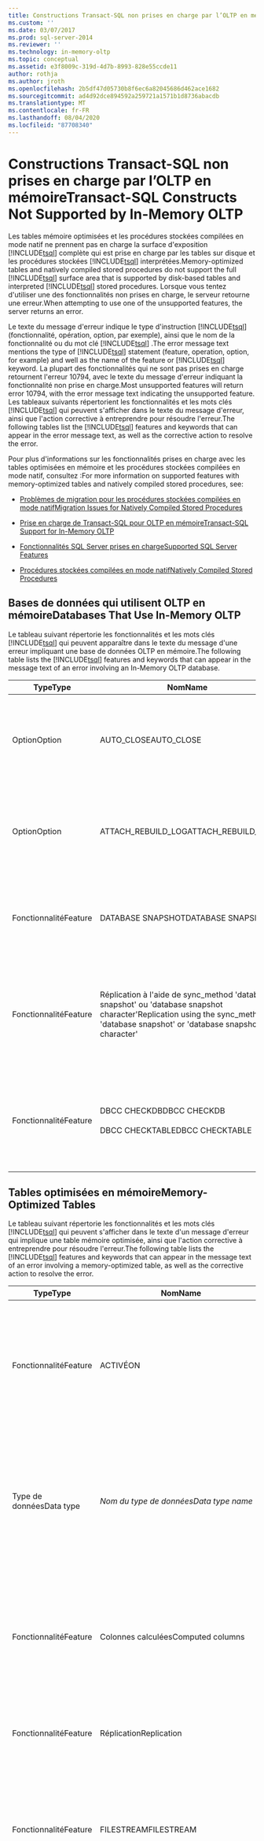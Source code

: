 ```yaml
---
title: Constructions Transact-SQL non prises en charge par l’OLTP en mémoire | Microsoft Docs
ms.custom: ''
ms.date: 03/07/2017
ms.prod: sql-server-2014
ms.reviewer: ''
ms.technology: in-memory-oltp
ms.topic: conceptual
ms.assetid: e3f8009c-319d-4d7b-8993-828e55ccde11
author: rothja
ms.author: jroth
ms.openlocfilehash: 2b5df47d05730b8f6ec6a82045686d462ace1682
ms.sourcegitcommit: ad4d92dce894592a259721a1571b1d8736abacdb
ms.translationtype: MT
ms.contentlocale: fr-FR
ms.lasthandoff: 08/04/2020
ms.locfileid: "87708340"
---
```

# <a name="transact-sql-constructs-not-supported-by-in-memory-oltp"></a><span data-ttu-id="d61b6-102">Constructions Transact-SQL non prises en charge par l’OLTP en mémoire</span><span class="sxs-lookup"><span data-stu-id="d61b6-102">Transact-SQL Constructs Not Supported by In-Memory OLTP</span></span>
  <span data-ttu-id="d61b6-103">Les tables mémoire optimisées et les procédures stockées compilées en mode natif ne prennent pas en charge la surface d'exposition [!INCLUDE[tsql](../../includes/tsql-md.md)] complète qui est prise en charge par les tables sur disque et les procédures stockées [!INCLUDE[tsql](../../includes/tsql-md.md)] interprétées.</span><span class="sxs-lookup"><span data-stu-id="d61b6-103">Memory-optimized tables and natively compiled stored procedures do not support the full [!INCLUDE[tsql](../../includes/tsql-md.md)] surface area that is supported by disk-based tables and interpreted [!INCLUDE[tsql](../../includes/tsql-md.md)] stored procedures.</span></span> <span data-ttu-id="d61b6-104">Lorsque vous tentez d'utiliser une des fonctionnalités non prises en charge, le serveur retourne une erreur.</span><span class="sxs-lookup"><span data-stu-id="d61b6-104">When attempting to use one of the unsupported features, the server returns an error.</span></span>  
  
 <span data-ttu-id="d61b6-105">Le texte du message d'erreur indique le type d'instruction [!INCLUDE[tsql](../../includes/tsql-md.md)] (fonctionnalité, opération, option, par exemple), ainsi que le nom de la fonctionnalité ou du mot clé [!INCLUDE[tsql](../../includes/tsql-md.md)] .</span><span class="sxs-lookup"><span data-stu-id="d61b6-105">The error message text mentions the type of [!INCLUDE[tsql](../../includes/tsql-md.md)] statement (feature, operation, option, for example) and well as the name of the feature or [!INCLUDE[tsql](../../includes/tsql-md.md)] keyword.</span></span> <span data-ttu-id="d61b6-106">La plupart des fonctionnalités qui ne sont pas prises en charge retournent l'erreur 10794, avec le texte du message d'erreur indiquant la fonctionnalité non prise en charge.</span><span class="sxs-lookup"><span data-stu-id="d61b6-106">Most unsupported features will return error 10794, with the error message text indicating the unsupported feature.</span></span> <span data-ttu-id="d61b6-107">Les tableaux suivants répertorient les fonctionnalités et les mots clés [!INCLUDE[tsql](../../includes/tsql-md.md)] qui peuvent s'afficher dans le texte du message d'erreur, ainsi que l'action corrective à entreprendre pour résoudre l'erreur.</span><span class="sxs-lookup"><span data-stu-id="d61b6-107">The following tables list the [!INCLUDE[tsql](../../includes/tsql-md.md)] features and keywords that can appear in the error message text, as well as the corrective action to resolve the error.</span></span>  
  
 <span data-ttu-id="d61b6-108">Pour plus d'informations sur les fonctionnalités prises en charge avec les tables optimisées en mémoire et les procédures stockées compilées en mode natif, consultez :</span><span class="sxs-lookup"><span data-stu-id="d61b6-108">For more information on supported features with memory-optimized tables and natively compiled stored procedures, see:</span></span>  
  
-   [<span data-ttu-id="d61b6-109">Problèmes de migration pour les procédures stockées compilées en mode natif</span><span class="sxs-lookup"><span data-stu-id="d61b6-109">Migration Issues for Natively Compiled Stored Procedures</span></span>](migration-issues-for-natively-compiled-stored-procedures.md)  
  
-   [<span data-ttu-id="d61b6-110">Prise en charge de Transact-SQL pour OLTP en mémoire</span><span class="sxs-lookup"><span data-stu-id="d61b6-110">Transact-SQL Support for In-Memory OLTP</span></span>](transact-sql-support-for-in-memory-oltp.md)  
  
-   [<span data-ttu-id="d61b6-111">Fonctionnalités SQL Server prises en charge</span><span class="sxs-lookup"><span data-stu-id="d61b6-111">Supported SQL Server Features</span></span>](unsupported-sql-server-features-for-in-memory-oltp.md)  
  
-   [<span data-ttu-id="d61b6-112">Procédures stockées compilées en mode natif</span><span class="sxs-lookup"><span data-stu-id="d61b6-112">Natively Compiled Stored Procedures</span></span>](../in-memory-oltp/natively-compiled-stored-procedures.md)  
  
## <a name="databases-that-use-in-memory-oltp"></a><span data-ttu-id="d61b6-113">Bases de données qui utilisent OLTP en mémoire</span><span class="sxs-lookup"><span data-stu-id="d61b6-113">Databases That Use In-Memory OLTP</span></span>  
 <span data-ttu-id="d61b6-114">Le tableau suivant répertorie les fonctionnalités et les mots clés [!INCLUDE[tsql](../../includes/tsql-md.md)] qui peuvent apparaître dans le texte du message d'une erreur impliquant une base de données OLTP en mémoire.</span><span class="sxs-lookup"><span data-stu-id="d61b6-114">The following table lists the [!INCLUDE[tsql](../../includes/tsql-md.md)] features and keywords that can appear in the message text of an error involving an In-Memory OLTP database.</span></span>  
  
|<span data-ttu-id="d61b6-115">Type</span><span class="sxs-lookup"><span data-stu-id="d61b6-115">Type</span></span>|<span data-ttu-id="d61b6-116">Nom</span><span class="sxs-lookup"><span data-stu-id="d61b6-116">Name</span></span>|<span data-ttu-id="d61b6-117">Résolution</span><span class="sxs-lookup"><span data-stu-id="d61b6-117">Resolution</span></span>|  
|----------|----------|----------------|  
|<span data-ttu-id="d61b6-118">Option</span><span class="sxs-lookup"><span data-stu-id="d61b6-118">Option</span></span>|<span data-ttu-id="d61b6-119">AUTO_CLOSE</span><span class="sxs-lookup"><span data-stu-id="d61b6-119">AUTO_CLOSE</span></span>|<span data-ttu-id="d61b6-120">L'option de base de données AUTO_CLOSE=ON n'est pas prise en charge par les bases de données avec un groupe de fichiers MEMORY_OPTIMIZED_DATA.</span><span class="sxs-lookup"><span data-stu-id="d61b6-120">The database option AUTO_CLOSE=ON is not supported with databases that have a MEMORY_OPTIMIZED_DATA filegroup.</span></span>|  
|<span data-ttu-id="d61b6-121">Option</span><span class="sxs-lookup"><span data-stu-id="d61b6-121">Option</span></span>|<span data-ttu-id="d61b6-122">ATTACH_REBUILD_LOG</span><span class="sxs-lookup"><span data-stu-id="d61b6-122">ATTACH_REBUILD_LOG</span></span>|<span data-ttu-id="d61b6-123">L'option de base de données CREATE ATTACH_REBUILD_LOG n'est pas prise en charge par les bases de données avec un groupe de fichiers MEMORY_OPTIMIZED_DATA.</span><span class="sxs-lookup"><span data-stu-id="d61b6-123">The CREATE database option ATTACH_REBUILD_LOG is not supported with databases that have a MEMORY_OPTIMIZED_DATA filegroup.</span></span>|  
|<span data-ttu-id="d61b6-124">Fonctionnalité</span><span class="sxs-lookup"><span data-stu-id="d61b6-124">Feature</span></span>|<span data-ttu-id="d61b6-125">DATABASE SNAPSHOT</span><span class="sxs-lookup"><span data-stu-id="d61b6-125">DATABASE SNAPSHOT</span></span>|<span data-ttu-id="d61b6-126">La création d'instantanés de base de données n'est pas prise en charge par les bases de données avec un groupe de fichiers MEMORY_OPTIMIZED_DATA.</span><span class="sxs-lookup"><span data-stu-id="d61b6-126">Creating database snapshots is not supported with databases that have a MEMORY_OPTIMIZED_DATA filegroup.</span></span>|  
|<span data-ttu-id="d61b6-127">Fonctionnalité</span><span class="sxs-lookup"><span data-stu-id="d61b6-127">Feature</span></span>|<span data-ttu-id="d61b6-128">Réplication à l'aide de sync_method 'database snapshot' ou 'database snapshot character'</span><span class="sxs-lookup"><span data-stu-id="d61b6-128">Replication using the sync_method 'database snapshot' or 'database snapshot character'</span></span>|<span data-ttu-id="d61b6-129">La réplication à l'aide de sync_method 'database snapshot' ou 'database snapshot character' n'est pas prise en charge par les bases de données avec un groupe de fichiers MEMORY_OPTIMIZED_DATA.</span><span class="sxs-lookup"><span data-stu-id="d61b6-129">Replication using the sync_method 'database snapshot' or 'database snapshot character' is not supported with databases that have a MEMORY_OPTIMIZED_DATA filegroup.</span></span>|  
|<span data-ttu-id="d61b6-130">Fonctionnalité</span><span class="sxs-lookup"><span data-stu-id="d61b6-130">Feature</span></span>|<span data-ttu-id="d61b6-131">DBCC CHECKDB</span><span class="sxs-lookup"><span data-stu-id="d61b6-131">DBCC CHECKDB</span></span><br /><br /> <span data-ttu-id="d61b6-132">DBCC CHECKTABLE</span><span class="sxs-lookup"><span data-stu-id="d61b6-132">DBCC CHECKTABLE</span></span>|<span data-ttu-id="d61b6-133">DBCC CHECKDB ignore les tables optimisées en mémoire dans la base de données.</span><span class="sxs-lookup"><span data-stu-id="d61b6-133">DBCC CHECKDB skips the memory-optimized tables in the database.</span></span><br /><br /> <span data-ttu-id="d61b6-134">DBCC CHECKTABLE échoue pour les tables optimisées en mémoire.</span><span class="sxs-lookup"><span data-stu-id="d61b6-134">DBCC CHECKTABLE will fail for memory-optimized tables.</span></span>|  
  
## <a name="memory-optimized-tables"></a><span data-ttu-id="d61b6-135">Tables optimisées en mémoire</span><span class="sxs-lookup"><span data-stu-id="d61b6-135">Memory-Optimized Tables</span></span>  
 <span data-ttu-id="d61b6-136">Le tableau suivant répertorie les fonctionnalités et les mots clés [!INCLUDE[tsql](../../includes/tsql-md.md)] qui peuvent s'afficher dans le texte d'un message d'erreur qui implique une table mémoire optimisée, ainsi que l'action corrective à entreprendre pour résoudre l'erreur.</span><span class="sxs-lookup"><span data-stu-id="d61b6-136">The following table lists the [!INCLUDE[tsql](../../includes/tsql-md.md)] features and keywords that can appear in the message text of an error involving a memory-optimized table, as well as the corrective action to resolve the error.</span></span>  
  
|<span data-ttu-id="d61b6-137">Type</span><span class="sxs-lookup"><span data-stu-id="d61b6-137">Type</span></span>|<span data-ttu-id="d61b6-138">Nom</span><span class="sxs-lookup"><span data-stu-id="d61b6-138">Name</span></span>|<span data-ttu-id="d61b6-139">Résolution</span><span class="sxs-lookup"><span data-stu-id="d61b6-139">Resolution</span></span>|  
|----------|----------|----------------|  
|<span data-ttu-id="d61b6-140">Fonctionnalité</span><span class="sxs-lookup"><span data-stu-id="d61b6-140">Feature</span></span>|<span data-ttu-id="d61b6-141">ACTIVÉ</span><span class="sxs-lookup"><span data-stu-id="d61b6-141">ON</span></span>|<span data-ttu-id="d61b6-142">Les tables optimisées en mémoire ne peuvent pas être placées sur un groupe de fichiers ou un schéma de partition.</span><span class="sxs-lookup"><span data-stu-id="d61b6-142">Memory-optimized tables cannot be placed on a filegroup or partition scheme.</span></span> <span data-ttu-id="d61b6-143">Supprimez la clause ON de l'instruction `CREATE TABLE`.</span><span class="sxs-lookup"><span data-stu-id="d61b6-143">Remove the ON clause from the `CREATE TABLE` statement.</span></span>|  
|<span data-ttu-id="d61b6-144">Type de données</span><span class="sxs-lookup"><span data-stu-id="d61b6-144">Data type</span></span>|<span data-ttu-id="d61b6-145">*Nom du type de données*</span><span class="sxs-lookup"><span data-stu-id="d61b6-145">*Data type name*</span></span>|<span data-ttu-id="d61b6-146">Le type de données spécifié n'est pas pris en charge.</span><span class="sxs-lookup"><span data-stu-id="d61b6-146">The indicated data type is not supported.</span></span> <span data-ttu-id="d61b6-147">Remplacez le type par un des types de données pris en charge.</span><span class="sxs-lookup"><span data-stu-id="d61b6-147">Replace the type with one of the supported data types.</span></span> <span data-ttu-id="d61b6-148">Pour plus d’informations, consultez [types de données pris en charge](supported-data-types-for-in-memory-oltp.md).</span><span class="sxs-lookup"><span data-stu-id="d61b6-148">For more information, see [Supported Data Types](supported-data-types-for-in-memory-oltp.md).</span></span>|  
|<span data-ttu-id="d61b6-149">Fonctionnalité</span><span class="sxs-lookup"><span data-stu-id="d61b6-149">Feature</span></span>|<span data-ttu-id="d61b6-150">Colonnes calculées</span><span class="sxs-lookup"><span data-stu-id="d61b6-150">Computed columns</span></span>|<span data-ttu-id="d61b6-151">Les colonnes calculées ne sont pas prises en charge pour les tables mémoire optimisées.</span><span class="sxs-lookup"><span data-stu-id="d61b6-151">Computed columns are not supported for memory-optimized tables.</span></span> <span data-ttu-id="d61b6-152">Supprimez les colonnes calculées de l'instruction `CREATE TABLE`.</span><span class="sxs-lookup"><span data-stu-id="d61b6-152">Remove the computed columns from the `CREATE TABLE` statement.</span></span>|  
|<span data-ttu-id="d61b6-153">Fonctionnalité</span><span class="sxs-lookup"><span data-stu-id="d61b6-153">Feature</span></span>|<span data-ttu-id="d61b6-154">Réplication</span><span class="sxs-lookup"><span data-stu-id="d61b6-154">Replication</span></span>|<span data-ttu-id="d61b6-155">La réplication n'est pas pris en charge avec les tables mémoire optimisées.</span><span class="sxs-lookup"><span data-stu-id="d61b6-155">Replication is not supported with memory-optimized tables.</span></span>|  
|<span data-ttu-id="d61b6-156">Fonctionnalité</span><span class="sxs-lookup"><span data-stu-id="d61b6-156">Feature</span></span>|<span data-ttu-id="d61b6-157">FILESTREAM</span><span class="sxs-lookup"><span data-stu-id="d61b6-157">FILESTREAM</span></span>|<span data-ttu-id="d61b6-158">Le stockage FILESTREAM n'est pas pris en charge pour les colonnes de tables mémoire optimisées.</span><span class="sxs-lookup"><span data-stu-id="d61b6-158">FILESTREAM storage is not supported columns of memory-optimized tables.</span></span> <span data-ttu-id="d61b6-159">Supprimez le mot clé `FILESTREAM` de la définition de colonne.</span><span class="sxs-lookup"><span data-stu-id="d61b6-159">Remove the `FILESTREAM` keyword from the column definition.</span></span>|  
|<span data-ttu-id="d61b6-160">Fonctionnalité</span><span class="sxs-lookup"><span data-stu-id="d61b6-160">Feature</span></span>|<span data-ttu-id="d61b6-161">SPARSE</span><span class="sxs-lookup"><span data-stu-id="d61b6-161">SPARSE</span></span>|<span data-ttu-id="d61b6-162">Les colonnes de tables mémoire optimisées ne peuvent pas être définies comme SPARSE.</span><span class="sxs-lookup"><span data-stu-id="d61b6-162">Columns of memory-optimized tables cannot be defined as SPARSE.</span></span> <span data-ttu-id="d61b6-163">Supprimez le mot clé `SPARSE` de la définition de colonne.</span><span class="sxs-lookup"><span data-stu-id="d61b6-163">Remove the `SPARSE` keyword from the column definition.</span></span>|  
|<span data-ttu-id="d61b6-164">Fonctionnalité</span><span class="sxs-lookup"><span data-stu-id="d61b6-164">Feature</span></span>|<span data-ttu-id="d61b6-165">ROWGUIDCOL</span><span class="sxs-lookup"><span data-stu-id="d61b6-165">ROWGUIDCOL</span></span>|<span data-ttu-id="d61b6-166">L'option ROWGUIDCOL n'est pas prise en charge pour les colonnes de tables mémoire optimisées.</span><span class="sxs-lookup"><span data-stu-id="d61b6-166">The option ROWGUIDCOL is not supported for columns of memory-optimized tables.</span></span> <span data-ttu-id="d61b6-167">Supprimez le mot clé `ROWGUIDCOL` de la définition de colonne.</span><span class="sxs-lookup"><span data-stu-id="d61b6-167">Remove the `ROWGUIDCOL` keyword from the column definition.</span></span>|  
|<span data-ttu-id="d61b6-168">Fonctionnalité</span><span class="sxs-lookup"><span data-stu-id="d61b6-168">Feature</span></span>|<span data-ttu-id="d61b6-169">FOREIGN KEY</span><span class="sxs-lookup"><span data-stu-id="d61b6-169">FOREIGN KEY</span></span>|<span data-ttu-id="d61b6-170">Les contraintes FOREIGN KEY ne sont pas prises en charge pour les tables mémoire optimisées.</span><span class="sxs-lookup"><span data-stu-id="d61b6-170">FOREIGN KEY constraints are not supported for memory-optimized tables.</span></span> <span data-ttu-id="d61b6-171">Supprime la contrainte de la définition de table.</span><span class="sxs-lookup"><span data-stu-id="d61b6-171">Remove the constraint from the table definition.</span></span><br /><br /> <span data-ttu-id="d61b6-172">Pour plus d’informations sur la façon de limiter l’absence de prise en charge des contraintes, consultez [migration de contraintes de vérification et de clé étrangère](../../database-engine/migrating-check-and-foreign-key-constraints.md).</span><span class="sxs-lookup"><span data-stu-id="d61b6-172">For information about how to mitigate the lack of support for constraints, see [Migrating Check and Foreign Key Constraints](../../database-engine/migrating-check-and-foreign-key-constraints.md).</span></span>|  
|<span data-ttu-id="d61b6-173">Fonctionnalité</span><span class="sxs-lookup"><span data-stu-id="d61b6-173">Feature</span></span>|<span data-ttu-id="d61b6-174">CHECK</span><span class="sxs-lookup"><span data-stu-id="d61b6-174">CHECK</span></span>|<span data-ttu-id="d61b6-175">Les contraintes CHECK ne sont pas prises en charge pour les tables mémoire optimisées.</span><span class="sxs-lookup"><span data-stu-id="d61b6-175">CHECK constraints are not supported for memory-optimized tables.</span></span> <span data-ttu-id="d61b6-176">Supprime la contrainte de la définition de table.</span><span class="sxs-lookup"><span data-stu-id="d61b6-176">Remove the constraint from the table definition.</span></span><br /><br /> <span data-ttu-id="d61b6-177">Pour plus d’informations sur la façon de limiter l’absence de prise en charge des contraintes, consultez [migration de contraintes de vérification et de clé étrangère](../../database-engine/migrating-check-and-foreign-key-constraints.md).</span><span class="sxs-lookup"><span data-stu-id="d61b6-177">For information about how to mitigate the lack of support for constraints, see [Migrating Check and Foreign Key Constraints](../../database-engine/migrating-check-and-foreign-key-constraints.md).</span></span>|  
|<span data-ttu-id="d61b6-178">Fonctionnalité</span><span class="sxs-lookup"><span data-stu-id="d61b6-178">Feature</span></span>|<span data-ttu-id="d61b6-179">UNIQUE</span><span class="sxs-lookup"><span data-stu-id="d61b6-179">UNIQUE</span></span>|<span data-ttu-id="d61b6-180">Les contraintes UNIQUE ne sont pas prises en charge pour les tables mémoire optimisées.</span><span class="sxs-lookup"><span data-stu-id="d61b6-180">UNIQUE constraints are not supported for memory-optimized tables.</span></span> <span data-ttu-id="d61b6-181">Supprime la contrainte de la définition de table.</span><span class="sxs-lookup"><span data-stu-id="d61b6-181">Remove the constraint from the table definition.</span></span><br /><br /> <span data-ttu-id="d61b6-182">Pour plus d’informations sur la façon de limiter l’absence de prise en charge des contraintes, consultez [migration de contraintes de vérification et de clé étrangère](../../database-engine/migrating-check-and-foreign-key-constraints.md).</span><span class="sxs-lookup"><span data-stu-id="d61b6-182">For information about how to mitigate the lack of support for constraints, see [Migrating Check and Foreign Key Constraints](../../database-engine/migrating-check-and-foreign-key-constraints.md).</span></span>|  
|<span data-ttu-id="d61b6-183">Fonctionnalité</span><span class="sxs-lookup"><span data-stu-id="d61b6-183">Feature</span></span>|<span data-ttu-id="d61b6-184">COLUMNSTORE</span><span class="sxs-lookup"><span data-stu-id="d61b6-184">COLUMNSTORE</span></span>|<span data-ttu-id="d61b6-185">Les index COLUMNSTORE ne sont pris en charge avec les tables mémoire optimisées.</span><span class="sxs-lookup"><span data-stu-id="d61b6-185">COLUMNSTORE indexes are not supported with memory-optimized tables.</span></span> <span data-ttu-id="d61b6-186">Spécifiez un index NONCLUSTERED ou NONCLUSTERED HASH à la place.</span><span class="sxs-lookup"><span data-stu-id="d61b6-186">Specify a NONCLUSTERED or NONCLUSTERED HASH index instead.</span></span>|  
|<span data-ttu-id="d61b6-187">Fonctionnalité</span><span class="sxs-lookup"><span data-stu-id="d61b6-187">Feature</span></span>|<span data-ttu-id="d61b6-188">index cluster</span><span class="sxs-lookup"><span data-stu-id="d61b6-188">clustered index</span></span>|<span data-ttu-id="d61b6-189">Spécifiez un index non cluster.</span><span class="sxs-lookup"><span data-stu-id="d61b6-189">Specify a nonclustered index.</span></span> <span data-ttu-id="d61b6-190">Dans le cas d'un index de clé principale, veillez à spécifier `PRIMARY KEY NONCLUSTERED [HASH]`.</span><span class="sxs-lookup"><span data-stu-id="d61b6-190">In the case of a primary key index be sure to specify `PRIMARY KEY NONCLUSTERED [HASH]`.</span></span>|  
|<span data-ttu-id="d61b6-191">Fonctionnalité</span><span class="sxs-lookup"><span data-stu-id="d61b6-191">Feature</span></span>|<span data-ttu-id="d61b6-192">page de codes autre que 1252</span><span class="sxs-lookup"><span data-stu-id="d61b6-192">non-1252 code page</span></span>|<span data-ttu-id="d61b6-193">Les colonnes de tables mémoire optimisées avec les types de données `char` et `varchar` doivent utiliser la page de codes 1252.</span><span class="sxs-lookup"><span data-stu-id="d61b6-193">Columns in memory-optimized tables with data types `char` and `varchar` must use code page 1252.</span></span> <span data-ttu-id="d61b6-194">Utilisez n(var)char plutôt que (var)char, ou utilisez un classement avec la page de codes 1252 (par exemple, Latin1_General_BIN2).</span><span class="sxs-lookup"><span data-stu-id="d61b6-194">Use n(var)char instead of (var)char, or use a collation with code page 1252 (for example, Latin1_General_BIN2).</span></span> <span data-ttu-id="d61b6-195">Pour plus d'informations, consultez [Collations and Code Pages](../../database-engine/collations-and-code-pages.md).</span><span class="sxs-lookup"><span data-stu-id="d61b6-195">For more information, see [Collations and Code Pages](../../database-engine/collations-and-code-pages.md).</span></span>|  
|<span data-ttu-id="d61b6-196">Fonctionnalité</span><span class="sxs-lookup"><span data-stu-id="d61b6-196">Feature</span></span>|<span data-ttu-id="d61b6-197">Transactions dans DDL</span><span class="sxs-lookup"><span data-stu-id="d61b6-197">DDL inside transactions</span></span>|<span data-ttu-id="d61b6-198">Les tables mémoire optimisées et les procédures stockées compilées en mode natif ne peuvent pas être créées ou supprimées dans le contexte d'une transaction utilisateur.</span><span class="sxs-lookup"><span data-stu-id="d61b6-198">Memory-optimized tables and natively compiled stored procedures cannot be created or dropped in the context of a user transaction.</span></span> <span data-ttu-id="d61b6-199">Ne commencez pas de transaction et veillez à ce que le paramètre de session IMPLICIT_TRANSACTIONS ait la valeur OFF avant d'exécuter l'instruction CREATE ou DROP.</span><span class="sxs-lookup"><span data-stu-id="d61b6-199">Do not start a transaction and ensure the session setting IMPLICIT_TRANSACTIONS is OFF before executing the CREATE or DROP statement.</span></span>|  
|<span data-ttu-id="d61b6-200">Fonctionnalité</span><span class="sxs-lookup"><span data-stu-id="d61b6-200">Feature</span></span>|<span data-ttu-id="d61b6-201">déclencheurs DDL</span><span class="sxs-lookup"><span data-stu-id="d61b6-201">DDL triggers</span></span>|<span data-ttu-id="d61b6-202">Les tables mémoire optimisées et les procédures stockées compilées en mode natif ne peuvent pas être créées ou supprimées s'il existe un déclencheur de serveur ou de base de données pour cette opération DDL.</span><span class="sxs-lookup"><span data-stu-id="d61b6-202">Memory-optimized tables and natively compiled stored procedures cannot be created or dropped if there is a server or database trigger for that DDL operation.</span></span> <span data-ttu-id="d61b6-203">Supprimez les déclencheurs de serveur et base de données dans l'instruction CREATE/DROP TABLE et CREATE/DROP PROCEDURE.</span><span class="sxs-lookup"><span data-stu-id="d61b6-203">Remove the server and database triggers on CREATE/DROP TABLE and CREATE/DROP PROCEDURE.</span></span>|  
|<span data-ttu-id="d61b6-204">Fonctionnalité</span><span class="sxs-lookup"><span data-stu-id="d61b6-204">Feature</span></span>|<span data-ttu-id="d61b6-205">EVENT NOTIFICATION</span><span class="sxs-lookup"><span data-stu-id="d61b6-205">EVENT NOTIFICATION</span></span>|<span data-ttu-id="d61b6-206">Les tables mémoire optimisées et les procédures stockées compilées en mode natif ne peuvent pas être créées ou supprimées s'il existe une notification d'événement de serveur ou de base de données pour cette opération DDL.</span><span class="sxs-lookup"><span data-stu-id="d61b6-206">Memory-optimized tables and natively compiled stored procedures cannot be created or dropped if there is a server or database event notification for that DDL operation.</span></span> <span data-ttu-id="d61b6-207">Supprimez les notifications d'événement de serveur et de base de données sur CREATE TABLE ou DROP TABLE et CREATE PROCEDURE ou DROP PROCEDURE.</span><span class="sxs-lookup"><span data-stu-id="d61b6-207">Remove the server and database event notifications on CREATE TABLE or DROP TABLE and CREATE PROCEDURE or DROP PROCEDURE.</span></span>|  
|<span data-ttu-id="d61b6-208">Fonctionnalité</span><span class="sxs-lookup"><span data-stu-id="d61b6-208">Feature</span></span>|<span data-ttu-id="d61b6-209">FileTable</span><span class="sxs-lookup"><span data-stu-id="d61b6-209">FileTable</span></span>|<span data-ttu-id="d61b6-210">Les tables mémoire optimisées ne peuvent pas être créées en tant que tables de fichiers.</span><span class="sxs-lookup"><span data-stu-id="d61b6-210">Memory-optimized tables cannot be created as file tables.</span></span> <span data-ttu-id="d61b6-211">Supprimez l'argument `AS FileTable` de l'instruction `CREATE TABLE`.</span><span class="sxs-lookup"><span data-stu-id="d61b6-211">Remove the argument `AS FileTable` from the `CREATE TABLE` statement</span></span>|  
|<span data-ttu-id="d61b6-212">Opération</span><span class="sxs-lookup"><span data-stu-id="d61b6-212">Operation</span></span>|<span data-ttu-id="d61b6-213">Mettre à jour les colonnes clés primaires</span><span class="sxs-lookup"><span data-stu-id="d61b6-213">Update of primary key columns</span></span>|<span data-ttu-id="d61b6-214">Les colonnes clés primaires des tables mémoire optimisées et les types de table ne peuvent pas être mis à jour.</span><span class="sxs-lookup"><span data-stu-id="d61b6-214">Primary key columns in memory-optimized tables and table types cannot be updated.</span></span> <span data-ttu-id="d61b6-215">Si la clé primaire doit être mise à jour, supprimez l'ancienne ligne et insérez la nouvelle ligne avec la clé primaire mise à jour.</span><span class="sxs-lookup"><span data-stu-id="d61b6-215">If the primary key needs to be updated, delete the old row and insert the new row with the updated primary key.</span></span>|  
|<span data-ttu-id="d61b6-216">Opération</span><span class="sxs-lookup"><span data-stu-id="d61b6-216">Operation</span></span>|<span data-ttu-id="d61b6-217">CREATE INDEX</span><span class="sxs-lookup"><span data-stu-id="d61b6-217">CREATE INDEX</span></span>|<span data-ttu-id="d61b6-218">Les index sur les tables mémoire optimisées doivent être spécifiés inline avec l'instruction `CREATE TABLE`.</span><span class="sxs-lookup"><span data-stu-id="d61b6-218">Indexes on memory-optimized tables must be specified inline with the `CREATE TABLE` statement.</span></span> <span data-ttu-id="d61b6-219">Pour ajouter un index à une table mémoire optimisée, supprimez et recréez la table, notamment la spécification du nouvel index.</span><span class="sxs-lookup"><span data-stu-id="d61b6-219">To add an index to a memory-optimized table, drop and recreate the table, including the new index specification.</span></span>|  
|<span data-ttu-id="d61b6-220">Opération</span><span class="sxs-lookup"><span data-stu-id="d61b6-220">Operation</span></span>|<span data-ttu-id="d61b6-221">ALTER TABLE</span><span class="sxs-lookup"><span data-stu-id="d61b6-221">ALTER TABLE</span></span>|<span data-ttu-id="d61b6-222">La modification des tables mémoire optimisées n'est pas prise en charge.</span><span class="sxs-lookup"><span data-stu-id="d61b6-222">Altering memory-optimized tables is not supported.</span></span> <span data-ttu-id="d61b6-223">Supprimez et recréez la table en utilisant la définition de table mise à jour.</span><span class="sxs-lookup"><span data-stu-id="d61b6-223">Drop and recreate the table using the updated table definition.</span></span>|  
|<span data-ttu-id="d61b6-224">Opération</span><span class="sxs-lookup"><span data-stu-id="d61b6-224">Operation</span></span>|<span data-ttu-id="d61b6-225">CREATE FULLTEXT INDEX</span><span class="sxs-lookup"><span data-stu-id="d61b6-225">CREATE FULLTEXT INDEX</span></span>|<span data-ttu-id="d61b6-226">Les index de recherche en texte intégral ne sont pas pris en charge pour les tables mémoire optimisées.</span><span class="sxs-lookup"><span data-stu-id="d61b6-226">Fulltext indexes are not supported for memory-optimized tables.</span></span>|  
|<span data-ttu-id="d61b6-227">Opération</span><span class="sxs-lookup"><span data-stu-id="d61b6-227">Operation</span></span>|<span data-ttu-id="d61b6-228">modification de schéma</span><span class="sxs-lookup"><span data-stu-id="d61b6-228">schema change</span></span>|<span data-ttu-id="d61b6-229">Les tables mémoire optimisées et les procédures stockées compilées en mode natif ne prennent pas en charge les modifications de schéma, par exemple `sp_rename`.</span><span class="sxs-lookup"><span data-stu-id="d61b6-229">Memory-optimized tables and natively compiled stored procedures do not support shema changes, for example, `sp_rename`.</span></span><br /><br /> <span data-ttu-id="d61b6-230">Les tentatives de modification du schéma, telles que l'affectation d'un nouveau nom à une table, génèrent l'erreur 12320, les opérations qui nécessitent une modification de la version du schéma, par exemple l'affectation d'un nouveau nom, ne sont pas prises en charge par les tables mémoire optimisées.</span><span class="sxs-lookup"><span data-stu-id="d61b6-230">Attempting to make schema changes, such as renaming a table, will generate error 12320, Operations that require a change to the schema version, for example renaming, are not supported with memory-optimized tables.</span></span><br /><br /> <span data-ttu-id="d61b6-231">Pour modifier le schéma, supprimez et recréez la table ou la procédure en utilisant une définition mise à jour.</span><span class="sxs-lookup"><span data-stu-id="d61b6-231">To change the schema, drop and recreate the table or procedure using an updated definition.</span></span>|  
|<span data-ttu-id="d61b6-232">Opération</span><span class="sxs-lookup"><span data-stu-id="d61b6-232">Operation</span></span>|<span data-ttu-id="d61b6-233">CREATE TRIGGER</span><span class="sxs-lookup"><span data-stu-id="d61b6-233">CREATE TRIGGER</span></span>|<span data-ttu-id="d61b6-234">Les déclencheurs sur les tables mémoire optimisées ne sont pas pris en charge.</span><span class="sxs-lookup"><span data-stu-id="d61b6-234">Triggers on memory-optimized tables are not supported.</span></span>|  
|<span data-ttu-id="d61b6-235">Opération</span><span class="sxs-lookup"><span data-stu-id="d61b6-235">Operation</span></span>|<span data-ttu-id="d61b6-236">TRUNCATE TABLE</span><span class="sxs-lookup"><span data-stu-id="d61b6-236">TRUNCATE TABLE</span></span>|<span data-ttu-id="d61b6-237">L'opération TRUNCATE n'est pas prise en charge pour les tables mémoire optimisées.</span><span class="sxs-lookup"><span data-stu-id="d61b6-237">The TRUNCATE operation is not supported for memory-optimized tables.</span></span> <span data-ttu-id="d61b6-238">Pour supprimer toutes les lignes d’une table, supprimez toutes les lignes à l’aide de `DELETE FROM` *table* ou supprimez la table, puis recréez-la.</span><span class="sxs-lookup"><span data-stu-id="d61b6-238">To remove all rows from a table, delete all rows using `DELETE FROM`*table* or drop and recreate the table.</span></span>|  
|<span data-ttu-id="d61b6-239">Opération</span><span class="sxs-lookup"><span data-stu-id="d61b6-239">Operation</span></span>|<span data-ttu-id="d61b6-240">ALTER AUTHORIZATION</span><span class="sxs-lookup"><span data-stu-id="d61b6-240">ALTER AUTHORIZATION</span></span>|<span data-ttu-id="d61b6-241">La modification du propriétaire d'une table mémoire optimisée ou d'une procédure stockée compilée en mode natif existante n'est pas prise en charge.</span><span class="sxs-lookup"><span data-stu-id="d61b6-241">Changing the owner of an existing memory-optimized table or natively compiled stored procedure is not supported.</span></span> <span data-ttu-id="d61b6-242">Supprimez ou recréez la table ou la procédure pour modifier la propriété.</span><span class="sxs-lookup"><span data-stu-id="d61b6-242">Drop and recreate the table or procedure to change ownership.</span></span>|  
|<span data-ttu-id="d61b6-243">Opération</span><span class="sxs-lookup"><span data-stu-id="d61b6-243">Operation</span></span>|<span data-ttu-id="d61b6-244">ALTER SCHEMA</span><span class="sxs-lookup"><span data-stu-id="d61b6-244">ALTER SCHEMA</span></span>|<span data-ttu-id="d61b6-245">La modification du schéma d'une table mémoire optimisée ou d'une procédure stockée compilée en mode natif existante n'est pas prise en charge.</span><span class="sxs-lookup"><span data-stu-id="d61b6-245">Changing the schema of an existing memory-optimized table or natively compiled stored procedure is not supported.</span></span> <span data-ttu-id="d61b6-246">Supprimez ou recréez la table ou la procédure pour modifier le schéma.</span><span class="sxs-lookup"><span data-stu-id="d61b6-246">Drop and recreate the table or procedure to change the schema.</span></span>|  
|<span data-ttu-id="d61b6-247">Opération</span><span class="sxs-lookup"><span data-stu-id="d61b6-247">Operation</span></span>|<span data-ttu-id="d61b6-248">DBCC CHECKTABLE</span><span class="sxs-lookup"><span data-stu-id="d61b6-248">DBCC CHECKTABLE</span></span>|<span data-ttu-id="d61b6-249">DBCC CHECKTABLE n'est pas pris en charge avec les tables mémoire optimisées.</span><span class="sxs-lookup"><span data-stu-id="d61b6-249">DBCC CHECKTABLE is not supported with memory-optimized tables.</span></span>|  
|<span data-ttu-id="d61b6-250">Fonctionnalité</span><span class="sxs-lookup"><span data-stu-id="d61b6-250">Feature</span></span>|<span data-ttu-id="d61b6-251">ANSI_PADDING OFF</span><span class="sxs-lookup"><span data-stu-id="d61b6-251">ANSI_PADDING OFF</span></span>|<span data-ttu-id="d61b6-252">L'option de session `ANSI_PADDING` doit être activée (ON) lorsque vous créez des tables mémoire optimisées ou des procédures stockées compilées en mode natif.</span><span class="sxs-lookup"><span data-stu-id="d61b6-252">The session option `ANSI_PADDING` must be ON when creating memory-optimized tables or natively compiled stored procedures.</span></span> <span data-ttu-id="d61b6-253">Exécutez `SET ANSI_PADDING ON` avant d'exécuter l'instruction CREATE.</span><span class="sxs-lookup"><span data-stu-id="d61b6-253">Execute `SET ANSI_PADDING ON` before running the CREATE statement.</span></span>|  
|<span data-ttu-id="d61b6-254">Option</span><span class="sxs-lookup"><span data-stu-id="d61b6-254">Option</span></span>|<span data-ttu-id="d61b6-255">DATA_COMPRESSION</span><span class="sxs-lookup"><span data-stu-id="d61b6-255">DATA_COMPRESSION</span></span>|<span data-ttu-id="d61b6-256">La compression des données n'est pas prise en charge pour les tables optimisées en mémoire.</span><span class="sxs-lookup"><span data-stu-id="d61b6-256">Data compression is not supported for memory-optimized tables.</span></span> <span data-ttu-id="d61b6-257">Supprimez l'option de la définition de table.</span><span class="sxs-lookup"><span data-stu-id="d61b6-257">Remove the option from the table definition.</span></span>|  
|<span data-ttu-id="d61b6-258">Fonctionnalité</span><span class="sxs-lookup"><span data-stu-id="d61b6-258">Feature</span></span>|<span data-ttu-id="d61b6-259">DTC</span><span class="sxs-lookup"><span data-stu-id="d61b6-259">DTC</span></span>|<span data-ttu-id="d61b6-260">Les tables optimisées en mémoire et les procédures stockées compilées en mode natif ne sont pas accessibles à partir de transactions distribuées.</span><span class="sxs-lookup"><span data-stu-id="d61b6-260">Memory-optimized tables and natively compiled stored procedures cannot be accessed from distributed transactions.</span></span> <span data-ttu-id="d61b6-261">Utilisez plutôt des transactions SQL.</span><span class="sxs-lookup"><span data-stu-id="d61b6-261">Use SQL transactions instead.</span></span>|  
|<span data-ttu-id="d61b6-262">Fonctionnalité</span><span class="sxs-lookup"><span data-stu-id="d61b6-262">Feature</span></span>|<span data-ttu-id="d61b6-263">MARS (Multiple Active Result Sets)</span><span class="sxs-lookup"><span data-stu-id="d61b6-263">Multiple Active Result Sets (MARS)</span></span>|<span data-ttu-id="d61b6-264">Multiple Active Result Sets (MARS) n'est pas pris en charge avec les tables mémoire optimisées.</span><span class="sxs-lookup"><span data-stu-id="d61b6-264">Multiple Active Result Sets (MARS) is not supported with memory-optimized tables.</span></span> <span data-ttu-id="d61b6-265">Cette erreur peut également indiquer l'utilisation d'un serveur lié.</span><span class="sxs-lookup"><span data-stu-id="d61b6-265">This error can also indicate linked server use.</span></span> <span data-ttu-id="d61b6-266">Un serveur lié peut utiliser MARS.</span><span class="sxs-lookup"><span data-stu-id="d61b6-266">Linked server can use MARS.</span></span> <span data-ttu-id="d61b6-267">Les serveurs liés ne sont pas pris en charge avec les tables mémoire optimisées.</span><span class="sxs-lookup"><span data-stu-id="d61b6-267">Linked servers are not supported with memory-optimized tables.</span></span> <span data-ttu-id="d61b6-268">À la place, connectez-vous directement au serveur et à la base de données qui héberge les tables mémoire optimisées.</span><span class="sxs-lookup"><span data-stu-id="d61b6-268">Instead, connect directly to the server and database that hosts the memory-optimized tables.</span></span>|  
|<span data-ttu-id="d61b6-269">Opération</span><span class="sxs-lookup"><span data-stu-id="d61b6-269">Operation</span></span>|<span data-ttu-id="d61b6-270">Tables optimisées en mémoire comme cibles de MERGE</span><span class="sxs-lookup"><span data-stu-id="d61b6-270">Memory-optimized tables as target of MERGE</span></span>|<span data-ttu-id="d61b6-271">Les tables mémoire optimisées ne peuvent pas être la cible d'une opération `MERGE`.</span><span class="sxs-lookup"><span data-stu-id="d61b6-271">Memory-optimized tables cannot be the target of a `MERGE` operation.</span></span> <span data-ttu-id="d61b6-272">Utilisez des instructions `INSERT`, `UPDATE` ou `DELETE` à la place.</span><span class="sxs-lookup"><span data-stu-id="d61b6-272">Use `INSERT`, `UPDATE`, or `DELETE` statements instead.</span></span>|  
  
## <a name="indexes-on-memory-optimized-tables"></a><span data-ttu-id="d61b6-273">Index sur des tables optimisées en mémoire</span><span class="sxs-lookup"><span data-stu-id="d61b6-273">Indexes on Memory-Optimized Tables</span></span>  
 <span data-ttu-id="d61b6-274">Le tableau suivant répertorie les fonctionnalités et les mots clés [!INCLUDE[tsql](../../includes/tsql-md.md)] qui peuvent s'afficher dans le texte d'un message d'erreur qui implique un index sur une table optimisée en mémoire, ainsi que l'action corrective à entreprendre pour résoudre l'erreur.</span><span class="sxs-lookup"><span data-stu-id="d61b6-274">The following table lists the [!INCLUDE[tsql](../../includes/tsql-md.md)] features and keywords that can appear in the message text of an error involving an index on a memory-optimized table, as well as the corrective action to resolve the error.</span></span>  
  
|<span data-ttu-id="d61b6-275">Type</span><span class="sxs-lookup"><span data-stu-id="d61b6-275">Type</span></span>|<span data-ttu-id="d61b6-276">Nom</span><span class="sxs-lookup"><span data-stu-id="d61b6-276">Name</span></span>|<span data-ttu-id="d61b6-277">Résolution</span><span class="sxs-lookup"><span data-stu-id="d61b6-277">Resolution</span></span>|  
|----------|----------|----------------|  
|<span data-ttu-id="d61b6-278">Fonctionnalité</span><span class="sxs-lookup"><span data-stu-id="d61b6-278">Feature</span></span>|<span data-ttu-id="d61b6-279">Index filtré</span><span class="sxs-lookup"><span data-stu-id="d61b6-279">Filtered index</span></span>|<span data-ttu-id="d61b6-280">Les index filtrés ne sont pris en charge avec les tables optimisées en mémoire.</span><span class="sxs-lookup"><span data-stu-id="d61b6-280">Filtered indexes are not supported with memory-optimized tables.</span></span> <span data-ttu-id="d61b6-281">Omettez la clause `WHERE` de la spécification d'index.</span><span class="sxs-lookup"><span data-stu-id="d61b6-281">Omit the `WHERE` clause from the index specification.</span></span>|  
|<span data-ttu-id="d61b6-282">Fonctionnalité</span><span class="sxs-lookup"><span data-stu-id="d61b6-282">Feature</span></span>|<span data-ttu-id="d61b6-283">UNIQUE</span><span class="sxs-lookup"><span data-stu-id="d61b6-283">UNIQUE</span></span>|<span data-ttu-id="d61b6-284">Les index uniques ne sont pas pris en charge pour les tables mémoire optimisées.</span><span class="sxs-lookup"><span data-stu-id="d61b6-284">Unique indexes are not supported for memory-optimized tables.</span></span> <span data-ttu-id="d61b6-285">Supprimez l'argument `UNIQUE` de la spécification d'index.</span><span class="sxs-lookup"><span data-stu-id="d61b6-285">Remove the argument `UNIQUE` from the index specification.</span></span>|  
|<span data-ttu-id="d61b6-286">Fonctionnalité</span><span class="sxs-lookup"><span data-stu-id="d61b6-286">Feature</span></span>|<span data-ttu-id="d61b6-287">Colonnes nullable</span><span class="sxs-lookup"><span data-stu-id="d61b6-287">Nullable columns</span></span>|<span data-ttu-id="d61b6-288">Toutes les colonnes d'une clé d'index sur une table mémoire optimisée doivent être spécifiés en tant que `NOT NULL`.</span><span class="sxs-lookup"><span data-stu-id="d61b6-288">All columns in the key of an index on a memory-optimized table must be specified as `NOT NULL`.</span></span> <span data-ttu-id="d61b6-289">Incluez la contrainte `NOT NULL` avec toutes les colonnes des clés d'index.</span><span class="sxs-lookup"><span data-stu-id="d61b6-289">Include the `NOT NULL` constraint with all columns in the index keys.</span></span>|  
|<span data-ttu-id="d61b6-290">Fonctionnalité</span><span class="sxs-lookup"><span data-stu-id="d61b6-290">Feature</span></span>|<span data-ttu-id="d61b6-291">classement non-bin2</span><span class="sxs-lookup"><span data-stu-id="d61b6-291">non-bin2 collation</span></span>|<span data-ttu-id="d61b6-292">Toutes les colonnes de caractères d'une clé d'index sur une table mémoire optimisée doivent être déclarés en tant que classement BIN2.</span><span class="sxs-lookup"><span data-stu-id="d61b6-292">All character columns in the key of a memory-optimized index must be declared using a BIN2 collation.</span></span> <span data-ttu-id="d61b6-293">Utilisez la clause `COLLATE` pour définir le classement dans la définition de colonne.</span><span class="sxs-lookup"><span data-stu-id="d61b6-293">Use the `COLLATE` clause to set the collation in the column definition.</span></span> <span data-ttu-id="d61b6-294">Pour plus d'informations, consultez [Collations and Code Pages](../../database-engine/collations-and-code-pages.md).</span><span class="sxs-lookup"><span data-stu-id="d61b6-294">For more information, see [Collations and Code Pages](../../database-engine/collations-and-code-pages.md).</span></span>|  
|<span data-ttu-id="d61b6-295">Fonctionnalité</span><span class="sxs-lookup"><span data-stu-id="d61b6-295">Feature</span></span>|<span data-ttu-id="d61b6-296">Colonnes incluses</span><span class="sxs-lookup"><span data-stu-id="d61b6-296">Included columns</span></span>|<span data-ttu-id="d61b6-297">La spécification de colonnes incluses n'est pas nécessaire pour les tables mémoire optimisées.</span><span class="sxs-lookup"><span data-stu-id="d61b6-297">Specifying included columns is not necessary for memory-optimized tables.</span></span> <span data-ttu-id="d61b6-298">Toutes les colonnes de la table mémoire optimisée sont incluses implicitement dans chaque index mémoire optimisé.</span><span class="sxs-lookup"><span data-stu-id="d61b6-298">All columns of the memory-optimized table are implicitly included in every memory-optimized index.</span></span>|  
|<span data-ttu-id="d61b6-299">Opération</span><span class="sxs-lookup"><span data-stu-id="d61b6-299">Operation</span></span>|<span data-ttu-id="d61b6-300">ALTER INDEX</span><span class="sxs-lookup"><span data-stu-id="d61b6-300">ALTER INDEX</span></span>|<span data-ttu-id="d61b6-301">La modification des index sur les tables mémoire optimisées n'est pas prise en charge.</span><span class="sxs-lookup"><span data-stu-id="d61b6-301">Altering indexes on memory-optimized tables is not supported.</span></span> <span data-ttu-id="d61b6-302">À la place, supprimez et recréez la table en utilisant la spécification d'index mise à jour.</span><span class="sxs-lookup"><span data-stu-id="d61b6-302">Instead, drop the table and recreate it using the updated index specification.</span></span>|  
|<span data-ttu-id="d61b6-303">Opération</span><span class="sxs-lookup"><span data-stu-id="d61b6-303">Operation</span></span>|<span data-ttu-id="d61b6-304">DROP INDEX</span><span class="sxs-lookup"><span data-stu-id="d61b6-304">DROP INDEX</span></span>|<span data-ttu-id="d61b6-305">La suppression des index sur les tables mémoire optimisées n'est pas prise en charge.</span><span class="sxs-lookup"><span data-stu-id="d61b6-305">Dropping indexes on memory-optimized tables is not supported.</span></span> <span data-ttu-id="d61b6-306">À la place, supprimez et recréez la table en utilisant les index souhaités.</span><span class="sxs-lookup"><span data-stu-id="d61b6-306">Instead, drop the table and recreate it with the desired indexes.</span></span>|  
|<span data-ttu-id="d61b6-307">Option d'index</span><span class="sxs-lookup"><span data-stu-id="d61b6-307">Index option</span></span>|<span data-ttu-id="d61b6-308">*Option d’index*</span><span class="sxs-lookup"><span data-stu-id="d61b6-308">*Index option*</span></span>|<span data-ttu-id="d61b6-309">L'option d'index indiquée n'est pas prise en charge avec des index sur les tables mémoire optimisées.</span><span class="sxs-lookup"><span data-stu-id="d61b6-309">The indicated index option is not supported with indexes on memory-optimized tables.</span></span> <span data-ttu-id="d61b6-310">Supprimez l'option de la spécification d'index.</span><span class="sxs-lookup"><span data-stu-id="d61b6-310">Remove the option from the index specification.</span></span>|  
  
## <a name="nonclustered-hash-indexes"></a><span data-ttu-id="d61b6-311">Index de hachage non cluster</span><span class="sxs-lookup"><span data-stu-id="d61b6-311">Nonclustered Hash Indexes</span></span>  
 <span data-ttu-id="d61b6-312">Le tableau suivant répertorie les fonctionnalités et les mots clés [!INCLUDE[tsql](../../includes/tsql-md.md)] qui peuvent s'afficher dans le texte d'un message d'erreur qui implique un index de hachage non cluster, ainsi que l'action corrective à entreprendre pour résoudre l'erreur.</span><span class="sxs-lookup"><span data-stu-id="d61b6-312">The following table lists the [!INCLUDE[tsql](../../includes/tsql-md.md)] features and keywords that can appear in the message text of an error involving a nonclustered hash index, as well as the corrective action to resolve the error.</span></span>  
  
|<span data-ttu-id="d61b6-313">Type</span><span class="sxs-lookup"><span data-stu-id="d61b6-313">Type</span></span>|<span data-ttu-id="d61b6-314">Nom</span><span class="sxs-lookup"><span data-stu-id="d61b6-314">Name</span></span>|<span data-ttu-id="d61b6-315">Résolution</span><span class="sxs-lookup"><span data-stu-id="d61b6-315">Resolution</span></span>|  
|----------|----------|----------------|  
|<span data-ttu-id="d61b6-316">Option</span><span class="sxs-lookup"><span data-stu-id="d61b6-316">Option</span></span>|<span data-ttu-id="d61b6-317">ASC/DESC</span><span class="sxs-lookup"><span data-stu-id="d61b6-317">ASC/DESC</span></span>|<span data-ttu-id="d61b6-318">Les index de hachage non cluster ne sont pas ordonnés.</span><span class="sxs-lookup"><span data-stu-id="d61b6-318">Nonclustered hash indexes are not ordered.</span></span> <span data-ttu-id="d61b6-319">Supprimez les mots clés `ASC` et `DESC` de la spécification de clé d'index.</span><span class="sxs-lookup"><span data-stu-id="d61b6-319">Remove the keywords `ASC` and `DESC` from the index key specification.</span></span>|  
  
## <a name="natively-compiled-stored-procedures"></a><span data-ttu-id="d61b6-320">procédures stockées compilées en mode natif</span><span class="sxs-lookup"><span data-stu-id="d61b6-320">Natively Compiled Stored Procedures</span></span>  
 <span data-ttu-id="d61b6-321">Le tableau suivant répertorie les fonctionnalités et les mots clés [!INCLUDE[tsql](../../includes/tsql-md.md)] qui peuvent s'afficher dans le texte d'un message d'erreur qui implique des procédures stockées compilées en mode natif, ainsi que l'action corrective à entreprendre pour résoudre l'erreur.</span><span class="sxs-lookup"><span data-stu-id="d61b6-321">The following table lists the [!INCLUDE[tsql](../../includes/tsql-md.md)] features and keywords that can appear in the message text of an error involving natively compiled stored procedures, as well as the corrective action to resolve the error.</span></span>  
  
|<span data-ttu-id="d61b6-322">Type</span><span class="sxs-lookup"><span data-stu-id="d61b6-322">Type</span></span>|<span data-ttu-id="d61b6-323">Fonctionnalité</span><span class="sxs-lookup"><span data-stu-id="d61b6-323">Feature</span></span>|<span data-ttu-id="d61b6-324">Résolution</span><span class="sxs-lookup"><span data-stu-id="d61b6-324">Resolution</span></span>|  
|----------|-------------|----------------|  
|<span data-ttu-id="d61b6-325">Fonctionnalité</span><span class="sxs-lookup"><span data-stu-id="d61b6-325">Feature</span></span>|<span data-ttu-id="d61b6-326">Variables de table inline</span><span class="sxs-lookup"><span data-stu-id="d61b6-326">Inline table variables</span></span>|<span data-ttu-id="d61b6-327">Les types de table ne peuvent pas être déclarés inline avec des déclarations de variable.</span><span class="sxs-lookup"><span data-stu-id="d61b6-327">Table types cannot be declared inline with variable declarations.</span></span> <span data-ttu-id="d61b6-328">Les types de table doivent être déclarés explicitement à l'aide d'une instruction `CREATE TYPE`.</span><span class="sxs-lookup"><span data-stu-id="d61b6-328">Table types must be declared explicitly using a `CREATE TYPE` statement.</span></span>|  
|<span data-ttu-id="d61b6-329">Fonctionnalité</span><span class="sxs-lookup"><span data-stu-id="d61b6-329">Feature</span></span>|<span data-ttu-id="d61b6-330">Curseurs</span><span class="sxs-lookup"><span data-stu-id="d61b6-330">Cursors</span></span>|<span data-ttu-id="d61b6-331">Les curseurs ne sont pas pris en charge sur ou dans les procédures stockées compilées en mode natif.</span><span class="sxs-lookup"><span data-stu-id="d61b6-331">Cursors are not supported on or in natively compiled stored procedures.</span></span><br /><br /> <span data-ttu-id="d61b6-332">-Lors de l’exécution de la procédure à partir du client, utilisez RPC plutôt que l’API de curseur.</span><span class="sxs-lookup"><span data-stu-id="d61b6-332">-When executing the procedure from the client, use RPC rather than the cursor API.</span></span> <span data-ttu-id="d61b6-333">Avec ODBC, évitez l'instruction [!INCLUDE[tsql](../../includes/tsql-md.md)]`EXECUTE`, et spécifiez directement le nom de la procédure à la place.</span><span class="sxs-lookup"><span data-stu-id="d61b6-333">With ODBC, avoid the [!INCLUDE[tsql](../../includes/tsql-md.md)] statement `EXECUTE`, instead specify the name of the procedure directly.</span></span><br /><br /> <span data-ttu-id="d61b6-334">-Lors de l’exécution de la procédure à partir d’un [!INCLUDE[tsql](../../includes/tsql-md.md)] lot ou d’une autre procédure stockée, évitez d’utiliser un curseur avec la procédure stockée compilée en mode natif.</span><span class="sxs-lookup"><span data-stu-id="d61b6-334">-When executing the procedure from a [!INCLUDE[tsql](../../includes/tsql-md.md)] batch or another stored procedure, avoid using a cursor with the natively compiled stored procedure.</span></span><br /><br /> <span data-ttu-id="d61b6-335">-Lors de la création d’une procédure stockée compilée en mode natif, plutôt que d’utiliser un curseur, utilisez une logique basée sur un ensemble ou une `WHILE` boucle.</span><span class="sxs-lookup"><span data-stu-id="d61b6-335">-When creating a natively compiled stored procedure, rather than using a cursor, use set-based logic or a `WHILE` loop.</span></span>|  
|<span data-ttu-id="d61b6-336">Fonctionnalité</span><span class="sxs-lookup"><span data-stu-id="d61b6-336">Feature</span></span>|<span data-ttu-id="d61b6-337">Valeurs par défaut non constantes des paramètres</span><span class="sxs-lookup"><span data-stu-id="d61b6-337">Non-constant parameter defaults</span></span>|<span data-ttu-id="d61b6-338">Lors de l'utilisation des valeurs par défaut avec des paramètres sur les procédures stockées compilées en mode natif, les valeurs doivent être constantes.</span><span class="sxs-lookup"><span data-stu-id="d61b6-338">When using default values with parameters on natively compiled stored procedures, the values must be constants.</span></span> <span data-ttu-id="d61b6-339">Supprimez les caractères génériques des déclarations de paramètre.</span><span class="sxs-lookup"><span data-stu-id="d61b6-339">Remove any wildcards from the parameter declarations.</span></span>|  
|<span data-ttu-id="d61b6-340">Fonctionnalité</span><span class="sxs-lookup"><span data-stu-id="d61b6-340">Feature</span></span>|<span data-ttu-id="d61b6-341">EXTERNAL</span><span class="sxs-lookup"><span data-stu-id="d61b6-341">EXTERNAL</span></span>|<span data-ttu-id="d61b6-342">Les procédures stockées CLR ne peuvent pas être compilées en mode natif.</span><span class="sxs-lookup"><span data-stu-id="d61b6-342">CLR stored procedures cannot be natively compiled.</span></span> <span data-ttu-id="d61b6-343">Supprimez la clause AS EXTERNAL ou l'option NATIVE_COMPILATION de l'instruction CREATE PROCEDURE.</span><span class="sxs-lookup"><span data-stu-id="d61b6-343">Either remove the AS EXTERNAL clause or the NATIVE_COMPILATION option from the CREATE PROCEDURE statement.</span></span>|  
|<span data-ttu-id="d61b6-344">Fonctionnalité</span><span class="sxs-lookup"><span data-stu-id="d61b6-344">Feature</span></span>|<span data-ttu-id="d61b6-345">Procédures stockées numérotées</span><span class="sxs-lookup"><span data-stu-id="d61b6-345">Numbered stored procedures</span></span>|<span data-ttu-id="d61b6-346">Les procédures stockées compilées en mode natif ne peuvent pas être numérotées.</span><span class="sxs-lookup"><span data-stu-id="d61b6-346">Natively compiled stored procedures cannot be numbered.</span></span> <span data-ttu-id="d61b6-347">Supprimez le `;` *nombre* de l' `CREATE PROCEDURE` instruction.</span><span class="sxs-lookup"><span data-stu-id="d61b6-347">Remove the `;`*number* from the `CREATE PROCEDURE` statement.</span></span>|  
|<span data-ttu-id="d61b6-348">Fonctionnalité</span><span class="sxs-lookup"><span data-stu-id="d61b6-348">Feature</span></span>|<span data-ttu-id="d61b6-349">Instructions INSERT ... VALUES multilignes</span><span class="sxs-lookup"><span data-stu-id="d61b6-349">multi-row INSERT ... VALUES statements</span></span>|<span data-ttu-id="d61b6-350">Impossible d'insérer plusieurs lignes en utilisant la même instruction `INSERT` dans une procédure stockée compilée en mode natif.</span><span class="sxs-lookup"><span data-stu-id="d61b6-350">Cannot insert multiple rows using the same `INSERT` statement in a natively compiled stored procedure.</span></span> <span data-ttu-id="d61b6-351">Créez des instructions `INSERT` pour chaque ligne.</span><span class="sxs-lookup"><span data-stu-id="d61b6-351">Create `INSERT` statements for each row.</span></span>|  
|<span data-ttu-id="d61b6-352">Fonctionnalité</span><span class="sxs-lookup"><span data-stu-id="d61b6-352">Feature</span></span>|<span data-ttu-id="d61b6-353">Expressions de table communes</span><span class="sxs-lookup"><span data-stu-id="d61b6-353">Common Table Expressions (CTEs)</span></span>|<span data-ttu-id="d61b6-354">Les expressions de table communes ne sont pas prises en charge dans les procédures stockées compilées en mode natif.</span><span class="sxs-lookup"><span data-stu-id="d61b6-354">Common table expressions (CTE) are not supported in natively compiled stored procedures.</span></span> <span data-ttu-id="d61b6-355">Réécrire la requête.</span><span class="sxs-lookup"><span data-stu-id="d61b6-355">Rewrite the query.</span></span>|  
|<span data-ttu-id="d61b6-356">Fonctionnalité</span><span class="sxs-lookup"><span data-stu-id="d61b6-356">Feature</span></span>|<span data-ttu-id="d61b6-357">sous-requête</span><span class="sxs-lookup"><span data-stu-id="d61b6-357">subquery</span></span>|<span data-ttu-id="d61b6-358">Les sous-requêtes (requêtes imbriquées dans une autre requête) ne sont pas prises en charge.</span><span class="sxs-lookup"><span data-stu-id="d61b6-358">Subqueries (queries nested inside another query) are not supported.</span></span> <span data-ttu-id="d61b6-359">Réécrire la requête.</span><span class="sxs-lookup"><span data-stu-id="d61b6-359">Rewrite the query.</span></span>|  
|<span data-ttu-id="d61b6-360">Fonctionnalité</span><span class="sxs-lookup"><span data-stu-id="d61b6-360">Feature</span></span>|<span data-ttu-id="d61b6-361">COMPUTE</span><span class="sxs-lookup"><span data-stu-id="d61b6-361">COMPUTE</span></span>|<span data-ttu-id="d61b6-362">La clause `COMPUTE` n'est pas prise en charge.</span><span class="sxs-lookup"><span data-stu-id="d61b6-362">The `COMPUTE` clause is not supported.</span></span> <span data-ttu-id="d61b6-363">Supprimez-la de la requête.</span><span class="sxs-lookup"><span data-stu-id="d61b6-363">Remove it from the query.</span></span>|  
|<span data-ttu-id="d61b6-364">Fonctionnalité</span><span class="sxs-lookup"><span data-stu-id="d61b6-364">Feature</span></span>|<span data-ttu-id="d61b6-365">SELECT INTO</span><span class="sxs-lookup"><span data-stu-id="d61b6-365">SELECT INTO</span></span>|<span data-ttu-id="d61b6-366">La clause `INTO` n'est pas prise en charge avec l'instruction `SELECT`.</span><span class="sxs-lookup"><span data-stu-id="d61b6-366">The `INTO` clause is not supported with the `SELECT` statement.</span></span> <span data-ttu-id="d61b6-367">Réécrivez la requête sous forme de `INSERT INTO` *table* `SELECT` .</span><span class="sxs-lookup"><span data-stu-id="d61b6-367">Rewrite the query as `INSERT INTO`*Table*`SELECT`.</span></span>|  
|<span data-ttu-id="d61b6-368">Fonctionnalité</span><span class="sxs-lookup"><span data-stu-id="d61b6-368">Feature</span></span>|<span data-ttu-id="d61b6-369">OUTPUT</span><span class="sxs-lookup"><span data-stu-id="d61b6-369">OUTPUT</span></span>|<span data-ttu-id="d61b6-370">La clause `OUTPUT` n'est pas prise en charge.</span><span class="sxs-lookup"><span data-stu-id="d61b6-370">The `OUTPUT` clause is not supported.</span></span> <span data-ttu-id="d61b6-371">Supprimez-la de la requête.</span><span class="sxs-lookup"><span data-stu-id="d61b6-371">Remove it from the query.</span></span>|  
|<span data-ttu-id="d61b6-372">Fonctionnalité</span><span class="sxs-lookup"><span data-stu-id="d61b6-372">Feature</span></span>|<span data-ttu-id="d61b6-373">liste de colonnes d'insertion incomplète</span><span class="sxs-lookup"><span data-stu-id="d61b6-373">incomplete insert column list</span></span>|<span data-ttu-id="d61b6-374">Dans les instructions `INSERT`, des valeurs doivent être spécifiées pour toutes les colonnes de la table.</span><span class="sxs-lookup"><span data-stu-id="d61b6-374">In `INSERT` statements, values must be specified for all columns in the table.</span></span>|  
|<span data-ttu-id="d61b6-375">Fonction</span><span class="sxs-lookup"><span data-stu-id="d61b6-375">Function</span></span>|<span data-ttu-id="d61b6-376">*Fonction*</span><span class="sxs-lookup"><span data-stu-id="d61b6-376">*Function*</span></span>|<span data-ttu-id="d61b6-377">La fonction intégrée n'est pas prise en charge dans les procédures stockées compilées en mode natif.</span><span class="sxs-lookup"><span data-stu-id="d61b6-377">The built-in function is not supported in natively compiled stored procedures.</span></span> <span data-ttu-id="d61b6-378">Supprimez la fonction de la procédure stockée.</span><span class="sxs-lookup"><span data-stu-id="d61b6-378">Remove the function from the stored procedure.</span></span> <span data-ttu-id="d61b6-379">Pour plus d’informations sur les fonctions intégrées prises en charge, consultez [procédures stockées compilées en mode natif](../in-memory-oltp/natively-compiled-stored-procedures.md).</span><span class="sxs-lookup"><span data-stu-id="d61b6-379">For more information about supported built-in functions, see [Natively Compiled Stored Procedures](../in-memory-oltp/natively-compiled-stored-procedures.md).</span></span>|  
|<span data-ttu-id="d61b6-380">Fonctionnalité</span><span class="sxs-lookup"><span data-stu-id="d61b6-380">Feature</span></span>|<span data-ttu-id="d61b6-381">CASE</span><span class="sxs-lookup"><span data-stu-id="d61b6-381">CASE</span></span>|<span data-ttu-id="d61b6-382">L'instruction `CASE` n'est pas prise en charge dans les requêtes à l'intérieur de procédures stockées compilées en mode natif.</span><span class="sxs-lookup"><span data-stu-id="d61b6-382">The `CASE` statement is not supported in queries inside natively compiled stored procedures.</span></span> <span data-ttu-id="d61b6-383">Créez des requêtes pour chaque cas.</span><span class="sxs-lookup"><span data-stu-id="d61b6-383">Create queries for each case.</span></span> <span data-ttu-id="d61b6-384">Pour plus d’informations, consultez [implémentation d’une instruction case](implementing-a-case-expression-in-a-natively-compiled-stored-procedure.md).</span><span class="sxs-lookup"><span data-stu-id="d61b6-384">For more information, see [Implementing a CASE Statement](implementing-a-case-expression-in-a-natively-compiled-stored-procedure.md).</span></span>|  
|<span data-ttu-id="d61b6-385">Fonctionnalité</span><span class="sxs-lookup"><span data-stu-id="d61b6-385">Feature</span></span>|<span data-ttu-id="d61b6-386">fonctions définies par l'utilisateur</span><span class="sxs-lookup"><span data-stu-id="d61b6-386">user-defined functions</span></span>|<span data-ttu-id="d61b6-387">Les fonctions définies par l'utilisateur ne peuvent pas être utilisées dans les procédures stockées compilées en mode natif.</span><span class="sxs-lookup"><span data-stu-id="d61b6-387">User-defined functions cannot be used in natively compiled stored procedures.</span></span> <span data-ttu-id="d61b6-388">Supprimez la référence à la fonction de la définition de procédure.</span><span class="sxs-lookup"><span data-stu-id="d61b6-388">Remove the reference to the function from the procedure definition.</span></span>|  
|<span data-ttu-id="d61b6-389">Fonctionnalité</span><span class="sxs-lookup"><span data-stu-id="d61b6-389">Feature</span></span>|<span data-ttu-id="d61b6-390">agrégats définis par l'utilisateur</span><span class="sxs-lookup"><span data-stu-id="d61b6-390">user-defined aggregates</span></span>|<span data-ttu-id="d61b6-391">Les fonctions d'agrégation définies par l'utilisateur ne peuvent pas être utilisées dans les procédures stockées compilées en mode natif.</span><span class="sxs-lookup"><span data-stu-id="d61b6-391">User-defined aggregate functions cannot be used in natively compiled stored procedures.</span></span> <span data-ttu-id="d61b6-392">Supprimez la référence à la fonction dans la procédure.</span><span class="sxs-lookup"><span data-stu-id="d61b6-392">Remove the reference to the function from the procedure.</span></span>|  
|<span data-ttu-id="d61b6-393">Fonctionnalité</span><span class="sxs-lookup"><span data-stu-id="d61b6-393">Feature</span></span>|<span data-ttu-id="d61b6-394">métadonnées de modes de navigation</span><span class="sxs-lookup"><span data-stu-id="d61b6-394">browse mode metadata</span></span>|<span data-ttu-id="d61b6-395">Les procédures stockées compilées en mode natif ne prennent pas en charge les métadonnées de modes de navigation.</span><span class="sxs-lookup"><span data-stu-id="d61b6-395">Natively compiled stored procedures do not support browse mode metadata.</span></span> <span data-ttu-id="d61b6-396">Assurez-vous que l'option de session `NO_BROWSETABLE` est désactivée (OFF).</span><span class="sxs-lookup"><span data-stu-id="d61b6-396">Make sure the session option `NO_BROWSETABLE` is set to OFF.</span></span>|  
|<span data-ttu-id="d61b6-397">Fonctionnalité</span><span class="sxs-lookup"><span data-stu-id="d61b6-397">Feature</span></span>|<span data-ttu-id="d61b6-398">DELETE avec la clause FROM</span><span class="sxs-lookup"><span data-stu-id="d61b6-398">DELETE with FROM clause</span></span>|<span data-ttu-id="d61b6-399">La clause `FROM` n'est pas prise en charge pour les instructions `DELETE` avec une table source dans les procédures stockées compilées en mode natif.</span><span class="sxs-lookup"><span data-stu-id="d61b6-399">The `FROM` clause is not supported for `DELETE` statements with a table source in natively compiled stored procedures.</span></span><br /><br /> <span data-ttu-id="d61b6-400">`DELETE` avec la clause `FROM` est prise en charge lorsqu'elle est utilisée pour indiquer de la table dans laquelle la suppression doit avoir lieu.</span><span class="sxs-lookup"><span data-stu-id="d61b6-400">`DELETE` with the `FROM` clause is supported when it is used to indicate the table to delete from.</span></span>|  
|<span data-ttu-id="d61b6-401">Fonctionnalité</span><span class="sxs-lookup"><span data-stu-id="d61b6-401">Feature</span></span>|<span data-ttu-id="d61b6-402">UPDATE avec la clause FROM</span><span class="sxs-lookup"><span data-stu-id="d61b6-402">UPDATE with FROM clause</span></span>|<span data-ttu-id="d61b6-403">La clause `FROM` n'est pas prise en charge pour les instructions `UPDATE` dans les procédures stockées compilées en mode natif.</span><span class="sxs-lookup"><span data-stu-id="d61b6-403">The `FROM` clause is not supported for `UPDATE` statements in natively compiled stored procedures.</span></span>|  
|<span data-ttu-id="d61b6-404">Fonctionnalité</span><span class="sxs-lookup"><span data-stu-id="d61b6-404">Feature</span></span>|<span data-ttu-id="d61b6-405">procédures temporaires</span><span class="sxs-lookup"><span data-stu-id="d61b6-405">temporary procedures</span></span>|<span data-ttu-id="d61b6-406">Les procédures stockées temporaires ne peuvent pas être compilées en mode natif.</span><span class="sxs-lookup"><span data-stu-id="d61b6-406">Temporary stored procedures cannot be natively compiled.</span></span> <span data-ttu-id="d61b6-407">Créez une procédure stockée compilée en mode natif permanente ou une procédure stockée [!INCLUDE[tsql](../../includes/tsql-md.md)] interprétée.</span><span class="sxs-lookup"><span data-stu-id="d61b6-407">Either create a permanent natively compiled stored procedure or a temporary interpreted [!INCLUDE[tsql](../../includes/tsql-md.md)] stored procedure.</span></span>|  
|<span data-ttu-id="d61b6-408">Niveau d'isolation</span><span class="sxs-lookup"><span data-stu-id="d61b6-408">Isolation level</span></span>|<span data-ttu-id="d61b6-409">READ UNCOMMITTED</span><span class="sxs-lookup"><span data-stu-id="d61b6-409">READ UNCOMMITTED</span></span>|<span data-ttu-id="d61b6-410">Le niveau d'isolation READ UNCOMMITTED n'est pas pris en charge pour les procédures stockées compilées en mode natif.</span><span class="sxs-lookup"><span data-stu-id="d61b6-410">The isolation level READ UNCOMMITTED is not supported for natively compiled stored procedures.</span></span> <span data-ttu-id="d61b6-411">Utilisez un niveau d'isolation pris en charge, tel que SNAPSHOT.</span><span class="sxs-lookup"><span data-stu-id="d61b6-411">Use a supported isolation level, such as SNAPSHOT.</span></span>|  
|<span data-ttu-id="d61b6-412">Niveau d'isolation</span><span class="sxs-lookup"><span data-stu-id="d61b6-412">Isolation level</span></span>|<span data-ttu-id="d61b6-413">READ COMMITTED</span><span class="sxs-lookup"><span data-stu-id="d61b6-413">READ COMMITTED</span></span>|<span data-ttu-id="d61b6-414">Le niveau d'isolation READ UNCOMMITTED n'est pas pris en charge pour les procédures stockées compilées en mode natif.</span><span class="sxs-lookup"><span data-stu-id="d61b6-414">The isolation level READ UNCOMMITTED is not supported for natively compiled stored procedures.</span></span> <span data-ttu-id="d61b6-415">Utilisez un niveau d'isolation pris en charge, tel que SNAPSHOT.</span><span class="sxs-lookup"><span data-stu-id="d61b6-415">Use a supported isolation level, such as SNAPSHOT.</span></span>|  
|<span data-ttu-id="d61b6-416">Fonctionnalité</span><span class="sxs-lookup"><span data-stu-id="d61b6-416">Feature</span></span>|<span data-ttu-id="d61b6-417">tables temporaires</span><span class="sxs-lookup"><span data-stu-id="d61b6-417">temporary tables</span></span>|<span data-ttu-id="d61b6-418">Les tables de tempdb ne peuvent pas être utilisées dans les procédures stockées compilées en mode natif.</span><span class="sxs-lookup"><span data-stu-id="d61b6-418">Tables in tempdb cannot be used in natively compiled stored procedures.</span></span> <span data-ttu-id="d61b6-419">À la place, utilisez une variable de table ou une table mémoire optimisée avec DURABILITY=SCHEMA_ONLY.</span><span class="sxs-lookup"><span data-stu-id="d61b6-419">Instead, use a table variable or a memory-optimized table with DURABILITY=SCHEMA_ONLY.</span></span>|  
|<span data-ttu-id="d61b6-420">Fonctionnalité</span><span class="sxs-lookup"><span data-stu-id="d61b6-420">Feature</span></span>|<span data-ttu-id="d61b6-421">MARS</span><span class="sxs-lookup"><span data-stu-id="d61b6-421">MARS</span></span>|<span data-ttu-id="d61b6-422">MARS (multiple Active Results Sets) n'est pas pris en charge avec les procédures stockées compilées en mode natif.</span><span class="sxs-lookup"><span data-stu-id="d61b6-422">Multiple Active Result Sets (MARS) is not supported with natively compiled stored procedures.</span></span> <span data-ttu-id="d61b6-423">Cette erreur peut également indiquer l'utilisation d'un serveur lié.</span><span class="sxs-lookup"><span data-stu-id="d61b6-423">This error can also indicate linked server use.</span></span> <span data-ttu-id="d61b6-424">Un serveur lié peut utiliser MARS.</span><span class="sxs-lookup"><span data-stu-id="d61b6-424">Linked server can use MARS.</span></span> <span data-ttu-id="d61b6-425">Les serveurs liés ne sont pas pris en charge avec les procédures stockées compilées en mode natif.</span><span class="sxs-lookup"><span data-stu-id="d61b6-425">Linked servers are not supported with natively compiled stored procedures.</span></span> <span data-ttu-id="d61b6-426">À la place, connectez-vous directement au serveur et à la base de données qui héberge les procédures stockées compilées en mode natif.</span><span class="sxs-lookup"><span data-stu-id="d61b6-426">Instead, connect directly to the server and database that hosts the natively compiled stored procedures.</span></span>|  
|<span data-ttu-id="d61b6-427">Fonctionnalité</span><span class="sxs-lookup"><span data-stu-id="d61b6-427">Feature</span></span>|<span data-ttu-id="d61b6-428">DTC</span><span class="sxs-lookup"><span data-stu-id="d61b6-428">DTC</span></span>|<span data-ttu-id="d61b6-429">Les tables optimisées en mémoire et les procédures stockées compilées en mode natif ne sont pas accessibles à partir de transactions distribuées.</span><span class="sxs-lookup"><span data-stu-id="d61b6-429">Memory-optimized tables and natively compiled stored procedures cannot be accessed from distributed transactions.</span></span> <span data-ttu-id="d61b6-430">Utilisez plutôt des transactions SQL.</span><span class="sxs-lookup"><span data-stu-id="d61b6-430">Use SQL transactions instead.</span></span>|  
|<span data-ttu-id="d61b6-431">Fonctionnalité</span><span class="sxs-lookup"><span data-stu-id="d61b6-431">Feature</span></span>|<span data-ttu-id="d61b6-432">classement non-bin2</span><span class="sxs-lookup"><span data-stu-id="d61b6-432">non-bin2 collation</span></span>|<span data-ttu-id="d61b6-433">La comparaison, le tri et d'autres opérations sur les chaînes de caractères dans les procédures stockées compilées en mode natif exigent l'utilisation d'un classement BIN2.</span><span class="sxs-lookup"><span data-stu-id="d61b6-433">Comparison, sorting, and other operations on character strings in natively compiled stored procedures require using a BIN2 collation.</span></span> <span data-ttu-id="d61b6-434">Utilisez la clause COLLATE ou des colonnes et des variables avec un classement approprié.</span><span class="sxs-lookup"><span data-stu-id="d61b6-434">Use the COLLATE clause or use columns and variables with an appropriate collation.</span></span> <span data-ttu-id="d61b6-435">Pour plus d'informations, consultez [Collations and Code Pages](../../database-engine/collations-and-code-pages.md).</span><span class="sxs-lookup"><span data-stu-id="d61b6-435">For more information, see [Collations and Code Pages](../../database-engine/collations-and-code-pages.md).</span></span>|  
|<span data-ttu-id="d61b6-436">Fonctionnalité</span><span class="sxs-lookup"><span data-stu-id="d61b6-436">Feature</span></span>|<span data-ttu-id="d61b6-437">Troncation des chaînes de caractères avec un classement SC.</span><span class="sxs-lookup"><span data-stu-id="d61b6-437">Truncation of character strings with an SC collation.</span></span>|<span data-ttu-id="d61b6-438">Les chaînes de caractères avec un classement `_SC` utilisent le codage UTF-16.</span><span class="sxs-lookup"><span data-stu-id="d61b6-438">Character strings with an `_SC` collation use the UTF-16 encoding.</span></span> <span data-ttu-id="d61b6-439">La conversion d'une valeur n(var)char en valeur n(var)char plus courte implique la troncation.</span><span class="sxs-lookup"><span data-stu-id="d61b6-439">Converting an n(var)char value to an n(var)char value with a shorted length involves truncation.</span></span> <span data-ttu-id="d61b6-440">Cette opération n'est pas prise en charge pour les valeurs UTF-16 dans les procédures stockées compilées en mode natif.</span><span class="sxs-lookup"><span data-stu-id="d61b6-440">This is not supported for UTF-16 values in natively compiled stored procedures.</span></span> <span data-ttu-id="d61b6-441">Évitez la troncation de chaînes UTF-16.</span><span class="sxs-lookup"><span data-stu-id="d61b6-441">Avoid truncation of UTF-16 strings.</span></span>|  
|<span data-ttu-id="d61b6-442">Fonctionnalité</span><span class="sxs-lookup"><span data-stu-id="d61b6-442">Feature</span></span>|<span data-ttu-id="d61b6-443">EXECUTE WITH RECOMPILE</span><span class="sxs-lookup"><span data-stu-id="d61b6-443">EXECUTE WITH RECOMPILE</span></span>|<span data-ttu-id="d61b6-444">L'option `WITH RECOMPILE` n'est pas pris en charge avec les procédures stockées compilées en mode natif.</span><span class="sxs-lookup"><span data-stu-id="d61b6-444">The option `WITH RECOMPILE` is not supported for natively compiled stored procedures.</span></span>|  
|<span data-ttu-id="d61b6-445">Fonctionnalité</span><span class="sxs-lookup"><span data-stu-id="d61b6-445">Feature</span></span>|<span data-ttu-id="d61b6-446">LEN et SUBSTRING avec un argument dans un classement SC</span><span class="sxs-lookup"><span data-stu-id="d61b6-446">LEN and SUBSTRING with an argument in an SC collation</span></span>|<span data-ttu-id="d61b6-447">Les chaînes de caractères avec un classement _SC utilisent le codage UTF-16.</span><span class="sxs-lookup"><span data-stu-id="d61b6-447">Character strings with an _SC collation use the UTF-16 encoding.</span></span> <span data-ttu-id="d61b6-448">Les fonctions intégrées LEN et SUBSTRING, utilisées dans des procédures stockées compilées en mode natif, ne prennent pas en charge l'encodage UTF-16.</span><span class="sxs-lookup"><span data-stu-id="d61b6-448">The built-in functions LEN and SUBSTRING, when used inside natively compiled stored procedures, do not support the UTF-16 encoding.</span></span> <span data-ttu-id="d61b6-449">Utilisez un autre classement ou évitez d'utiliser ces fonctions.</span><span class="sxs-lookup"><span data-stu-id="d61b6-449">Use a different collation or avoid using these functions.</span></span>|  
|<span data-ttu-id="d61b6-450">Fonctionnalité</span><span class="sxs-lookup"><span data-stu-id="d61b6-450">Feature</span></span>|<span data-ttu-id="d61b6-451">Exécution à partir de la connexion administrateur dédiée.</span><span class="sxs-lookup"><span data-stu-id="d61b6-451">Execution from the dedicated administrator connection.</span></span>|<span data-ttu-id="d61b6-452">Les procédures stockées compilées en mode natif ne peuvent pas être exécutées à partir de la connexion administrateur dédiée.</span><span class="sxs-lookup"><span data-stu-id="d61b6-452">Natively compiled stored procedures cannot be executed from the dedicated admin connection (DAC).</span></span> <span data-ttu-id="d61b6-453">Utilisez plutôt une connexion normale.</span><span class="sxs-lookup"><span data-stu-id="d61b6-453">Use a regular connection instead.</span></span>|  
|<span data-ttu-id="d61b6-454">Opération</span><span class="sxs-lookup"><span data-stu-id="d61b6-454">Operation</span></span>|<span data-ttu-id="d61b6-455">ALTER PROCEDURE</span><span class="sxs-lookup"><span data-stu-id="d61b6-455">ALTER PROCEDURE</span></span>|<span data-ttu-id="d61b6-456">Les procédures stockées compilées en mode natif ne peuvent pas être modifiées.</span><span class="sxs-lookup"><span data-stu-id="d61b6-456">Natively compiled stored procedures cannot be altered.</span></span> <span data-ttu-id="d61b6-457">Pour modifier la définition de la procédure, supprimez et recréez la procédure stockée.</span><span class="sxs-lookup"><span data-stu-id="d61b6-457">To change the procedure definition, drop and recreate the stored procedure.</span></span>|  
|<span data-ttu-id="d61b6-458">Opération</span><span class="sxs-lookup"><span data-stu-id="d61b6-458">Operation</span></span>|<span data-ttu-id="d61b6-459">point d'enregistrement</span><span class="sxs-lookup"><span data-stu-id="d61b6-459">savepoint</span></span>|<span data-ttu-id="d61b6-460">Les procédures stockées compilées en mode natif ne peuvent pas être appelées à partir de transactions qui possèdent un point de sauvegarde actif.</span><span class="sxs-lookup"><span data-stu-id="d61b6-460">Natively compiled stored procedures cannot be invoked from transactions that have an active savepoint.</span></span> <span data-ttu-id="d61b6-461">Supprimez le point de sauvegarde de la transaction.</span><span class="sxs-lookup"><span data-stu-id="d61b6-461">Remove the savepoint from the transaction.</span></span>|  
|<span data-ttu-id="d61b6-462">Opération</span><span class="sxs-lookup"><span data-stu-id="d61b6-462">Operation</span></span>|<span data-ttu-id="d61b6-463">ALTER AUTHORIZATION</span><span class="sxs-lookup"><span data-stu-id="d61b6-463">ALTER AUTHORIZATION</span></span>|<span data-ttu-id="d61b6-464">La modification du propriétaire d'une table mémoire optimisée ou d'une procédure stockée compilée en mode natif existante n'est pas prise en charge.</span><span class="sxs-lookup"><span data-stu-id="d61b6-464">Changing the owner of an existing memory-optimized table or natively compiled stored procedure is not supported.</span></span> <span data-ttu-id="d61b6-465">Supprimez ou recréez la table ou la procédure pour modifier la propriété.</span><span class="sxs-lookup"><span data-stu-id="d61b6-465">Drop and recreate the table or procedure to change ownership.</span></span>|  
|<span data-ttu-id="d61b6-466">Opérateur</span><span class="sxs-lookup"><span data-stu-id="d61b6-466">Operator</span></span>|<span data-ttu-id="d61b6-467">OPENROWSET</span><span class="sxs-lookup"><span data-stu-id="d61b6-467">OPENROWSET</span></span>|<span data-ttu-id="d61b6-468">Cet opérateur n'est pas pris en charge.</span><span class="sxs-lookup"><span data-stu-id="d61b6-468">This operator is not supported.</span></span> <span data-ttu-id="d61b6-469">Supprimez `OPENROWSET` de la procédure stockée compilée en mode natif.</span><span class="sxs-lookup"><span data-stu-id="d61b6-469">Remove `OPENROWSET` from the natively compiled stored procedure.</span></span>|  
|<span data-ttu-id="d61b6-470">Opérateur</span><span class="sxs-lookup"><span data-stu-id="d61b6-470">Operator</span></span>|<span data-ttu-id="d61b6-471">OPENQUERY</span><span class="sxs-lookup"><span data-stu-id="d61b6-471">OPENQUERY</span></span>|<span data-ttu-id="d61b6-472">Cet opérateur n'est pas pris en charge.</span><span class="sxs-lookup"><span data-stu-id="d61b6-472">This operator is not supported.</span></span> <span data-ttu-id="d61b6-473">Supprimez `OPENQUERY` de la procédure stockée compilée en mode natif.</span><span class="sxs-lookup"><span data-stu-id="d61b6-473">Remove `OPENQUERY` from the natively compiled stored procedure.</span></span>|  
|<span data-ttu-id="d61b6-474">Opérateur</span><span class="sxs-lookup"><span data-stu-id="d61b6-474">Operator</span></span>|<span data-ttu-id="d61b6-475">OPENDATASOURCE</span><span class="sxs-lookup"><span data-stu-id="d61b6-475">OPENDATASOURCE</span></span>|<span data-ttu-id="d61b6-476">Cet opérateur n'est pas pris en charge.</span><span class="sxs-lookup"><span data-stu-id="d61b6-476">This operator is not supported.</span></span> <span data-ttu-id="d61b6-477">Supprimez `OPENDATASOURCE` de la procédure stockée compilée en mode natif.</span><span class="sxs-lookup"><span data-stu-id="d61b6-477">Remove `OPENDATASOURCE` from the natively compiled stored procedure.</span></span>|  
|<span data-ttu-id="d61b6-478">Opérateur</span><span class="sxs-lookup"><span data-stu-id="d61b6-478">Operator</span></span>|<span data-ttu-id="d61b6-479">OPENXML</span><span class="sxs-lookup"><span data-stu-id="d61b6-479">OPENXML</span></span>|<span data-ttu-id="d61b6-480">Cet opérateur n'est pas pris en charge.</span><span class="sxs-lookup"><span data-stu-id="d61b6-480">This operator is not supported.</span></span> <span data-ttu-id="d61b6-481">Supprimez `OPENXML` de la procédure stockée compilée en mode natif.</span><span class="sxs-lookup"><span data-stu-id="d61b6-481">Remove `OPENXML` from the natively compiled stored procedure.</span></span>|  
|<span data-ttu-id="d61b6-482">Opérateur</span><span class="sxs-lookup"><span data-stu-id="d61b6-482">Operator</span></span>|<span data-ttu-id="d61b6-483">CONTAINSTABLE</span><span class="sxs-lookup"><span data-stu-id="d61b6-483">CONTAINSTABLE</span></span>|<span data-ttu-id="d61b6-484">Cet opérateur n'est pas pris en charge.</span><span class="sxs-lookup"><span data-stu-id="d61b6-484">This operator is not supported.</span></span> <span data-ttu-id="d61b6-485">Supprimez `CONTAINSTABLE` de la procédure stockée compilée en mode natif.</span><span class="sxs-lookup"><span data-stu-id="d61b6-485">Remove `CONTAINSTABLE` from the natively compiled stored procedure.</span></span>|  
|<span data-ttu-id="d61b6-486">Opérateur</span><span class="sxs-lookup"><span data-stu-id="d61b6-486">Operator</span></span>|<span data-ttu-id="d61b6-487">FREETEXTTABLE</span><span class="sxs-lookup"><span data-stu-id="d61b6-487">FREETEXTTABLE</span></span>|<span data-ttu-id="d61b6-488">Cet opérateur n'est pas pris en charge.</span><span class="sxs-lookup"><span data-stu-id="d61b6-488">This operator is not supported.</span></span> <span data-ttu-id="d61b6-489">Supprimez `FREETEXTTABLE` de la procédure stockée compilée en mode natif.</span><span class="sxs-lookup"><span data-stu-id="d61b6-489">Remove `FREETEXTTABLE` from the natively compiled stored procedure.</span></span>|  
|<span data-ttu-id="d61b6-490">Fonctionnalité</span><span class="sxs-lookup"><span data-stu-id="d61b6-490">Feature</span></span>|<span data-ttu-id="d61b6-491">fonctions table</span><span class="sxs-lookup"><span data-stu-id="d61b6-491">table-valued functions</span></span>|<span data-ttu-id="d61b6-492">Les fonctions table ne peuvent pas être référencées à partir de procédures stockées compilées en mode natif.</span><span class="sxs-lookup"><span data-stu-id="d61b6-492">Table-valued functions cannot be referenced from natively compiled stored procedures.</span></span> <span data-ttu-id="d61b6-493">Une solution de contournement possible pour cette restriction consiste à ajouter la logique des fonctions tables au corps de la procédure.</span><span class="sxs-lookup"><span data-stu-id="d61b6-493">One possible workaround for this restriction is to add the logic in the table-valued functions to the procedure body.</span></span>|  
|<span data-ttu-id="d61b6-494">Opérateur</span><span class="sxs-lookup"><span data-stu-id="d61b6-494">Operator</span></span>|<span data-ttu-id="d61b6-495">CHANGETABLE</span><span class="sxs-lookup"><span data-stu-id="d61b6-495">CHANGETABLE</span></span>|<span data-ttu-id="d61b6-496">Cet opérateur n'est pas pris en charge.</span><span class="sxs-lookup"><span data-stu-id="d61b6-496">This operator is not supported.</span></span> <span data-ttu-id="d61b6-497">Supprimez `CHANGETABLE` de la procédure stockée compilée en mode natif.</span><span class="sxs-lookup"><span data-stu-id="d61b6-497">Remove `CHANGETABLE` from the natively compiled stored procedure.</span></span>|  
|<span data-ttu-id="d61b6-498">Opérateur</span><span class="sxs-lookup"><span data-stu-id="d61b6-498">Operator</span></span>|<span data-ttu-id="d61b6-499">GOTO</span><span class="sxs-lookup"><span data-stu-id="d61b6-499">GOTO</span></span>|<span data-ttu-id="d61b6-500">Cet opérateur n'est pas pris en charge.</span><span class="sxs-lookup"><span data-stu-id="d61b6-500">This operator is not supported.</span></span> <span data-ttu-id="d61b6-501">Utilisez d'autres constructions de procédure, telles que WHILE.</span><span class="sxs-lookup"><span data-stu-id="d61b6-501">Use other procedural constructs such as WHILE.</span></span>|  
|<span data-ttu-id="d61b6-502">Opérateur</span><span class="sxs-lookup"><span data-stu-id="d61b6-502">Operator</span></span>|<span data-ttu-id="d61b6-503">EXECUTE, INSERT EXEC</span><span class="sxs-lookup"><span data-stu-id="d61b6-503">EXECUTE, INSERT EXEC</span></span>|<span data-ttu-id="d61b6-504">L'imbrication de procédures stockées compilées en mode natif n'est pas prise en charge.</span><span class="sxs-lookup"><span data-stu-id="d61b6-504">Nesting natively compiled stored procedures is not supported.</span></span> <span data-ttu-id="d61b6-505">Les opérations nécessaires peuvent être spécifiées inline, dans le cadre de la définition de procédure stockée.</span><span class="sxs-lookup"><span data-stu-id="d61b6-505">The required operations can be specified inline, as part of the stored procedure definition.</span></span>|  
|<span data-ttu-id="d61b6-506">Opérateur</span><span class="sxs-lookup"><span data-stu-id="d61b6-506">Operator</span></span>|<span data-ttu-id="d61b6-507">OFFSET</span><span class="sxs-lookup"><span data-stu-id="d61b6-507">OFFSET</span></span>|<span data-ttu-id="d61b6-508">Cet opérateur n'est pas pris en charge.</span><span class="sxs-lookup"><span data-stu-id="d61b6-508">This operator is not supported.</span></span> <span data-ttu-id="d61b6-509">Supprimez `OFFSET` de la procédure stockée compilée en mode natif.</span><span class="sxs-lookup"><span data-stu-id="d61b6-509">Remove `OFFSET` from the natively compiled stored procedure.</span></span>|  
|<span data-ttu-id="d61b6-510">Opérateur</span><span class="sxs-lookup"><span data-stu-id="d61b6-510">Operator</span></span>|<span data-ttu-id="d61b6-511">UNION</span><span class="sxs-lookup"><span data-stu-id="d61b6-511">UNION</span></span>|<span data-ttu-id="d61b6-512">Cet opérateur n'est pas pris en charge.</span><span class="sxs-lookup"><span data-stu-id="d61b6-512">This operator is not supported.</span></span> <span data-ttu-id="d61b6-513">Supprimez `UNION` de la procédure stockée compilée en mode natif.</span><span class="sxs-lookup"><span data-stu-id="d61b6-513">Remove `UNION` from the natively compiled stored procedure.</span></span> <span data-ttu-id="d61b6-514">La combinaison de plusieurs jeux de résultats en un jeu de résultats unique peut être effectuée en utilisant une variable de table.</span><span class="sxs-lookup"><span data-stu-id="d61b6-514">Combining several result sets into a single result set can be done using a table variable.</span></span>|  
|<span data-ttu-id="d61b6-515">Opérateur</span><span class="sxs-lookup"><span data-stu-id="d61b6-515">Operator</span></span>|<span data-ttu-id="d61b6-516">INTERSECT</span><span class="sxs-lookup"><span data-stu-id="d61b6-516">INTERSECT</span></span>|<span data-ttu-id="d61b6-517">Cet opérateur n'est pas pris en charge.</span><span class="sxs-lookup"><span data-stu-id="d61b6-517">This operator is not supported.</span></span> <span data-ttu-id="d61b6-518">Supprimez `INTERSECT` de la procédure stockée compilée en mode natif.</span><span class="sxs-lookup"><span data-stu-id="d61b6-518">Remove `INTERSECT` from the natively compiled stored procedure.</span></span> <span data-ttu-id="d61b6-519">Dans certain cas, INNER JOIN permet d'obtenir le même résultat.</span><span class="sxs-lookup"><span data-stu-id="d61b6-519">In some cases an INNER JOIN can be used to obtain the same result.</span></span>|  
|<span data-ttu-id="d61b6-520">Opérateur</span><span class="sxs-lookup"><span data-stu-id="d61b6-520">Operator</span></span>|<span data-ttu-id="d61b6-521">EXCEPT</span><span class="sxs-lookup"><span data-stu-id="d61b6-521">EXCEPT</span></span>|<span data-ttu-id="d61b6-522">Cet opérateur n'est pas pris en charge.</span><span class="sxs-lookup"><span data-stu-id="d61b6-522">This operator is not supported.</span></span> <span data-ttu-id="d61b6-523">Supprimez `EXCEPT` de la procédure stockée compilée en mode natif.</span><span class="sxs-lookup"><span data-stu-id="d61b6-523">Remove `EXCEPT` from the natively compiled stored procedure.</span></span>|  
|<span data-ttu-id="d61b6-524">Opérateur</span><span class="sxs-lookup"><span data-stu-id="d61b6-524">Operator</span></span>|<span data-ttu-id="d61b6-525">OUTER JOIN</span><span class="sxs-lookup"><span data-stu-id="d61b6-525">OUTER JOIN</span></span>|<span data-ttu-id="d61b6-526">Cet opérateur n'est pas pris en charge.</span><span class="sxs-lookup"><span data-stu-id="d61b6-526">This operator is not supported.</span></span> <span data-ttu-id="d61b6-527">Supprimez `OUTER JOIN` de la procédure stockée compilée en mode natif.</span><span class="sxs-lookup"><span data-stu-id="d61b6-527">Remove `OUTER JOIN` from the natively compiled stored procedure.</span></span> <span data-ttu-id="d61b6-528">Pour plus d’informations, consultez [implémentation d’une jointure externe](implementing-an-outer-join.md).</span><span class="sxs-lookup"><span data-stu-id="d61b6-528">For more information, see [Implementing an Outer Join](implementing-an-outer-join.md).</span></span>|  
|<span data-ttu-id="d61b6-529">Opérateur</span><span class="sxs-lookup"><span data-stu-id="d61b6-529">Operator</span></span>|<span data-ttu-id="d61b6-530">APPLY</span><span class="sxs-lookup"><span data-stu-id="d61b6-530">APPLY</span></span>|<span data-ttu-id="d61b6-531">Cet opérateur n'est pas pris en charge.</span><span class="sxs-lookup"><span data-stu-id="d61b6-531">This operator is not supported.</span></span> <span data-ttu-id="d61b6-532">Supprimez `APPLY` de la procédure stockée compilée en mode natif.</span><span class="sxs-lookup"><span data-stu-id="d61b6-532">Remove `APPLY` from the natively compiled stored procedure.</span></span>|  
|<span data-ttu-id="d61b6-533">Opérateur</span><span class="sxs-lookup"><span data-stu-id="d61b6-533">Operator</span></span>|<span data-ttu-id="d61b6-534">PIVOT</span><span class="sxs-lookup"><span data-stu-id="d61b6-534">PIVOT</span></span>|<span data-ttu-id="d61b6-535">Cet opérateur n'est pas pris en charge.</span><span class="sxs-lookup"><span data-stu-id="d61b6-535">This operator is not supported.</span></span> <span data-ttu-id="d61b6-536">Supprimez `PIVOT` de la procédure stockée compilée en mode natif.</span><span class="sxs-lookup"><span data-stu-id="d61b6-536">Remove `PIVOT` from the natively compiled stored procedure.</span></span>|  
|<span data-ttu-id="d61b6-537">Opérateur</span><span class="sxs-lookup"><span data-stu-id="d61b6-537">Operator</span></span>|<span data-ttu-id="d61b6-538">UNPIVOT</span><span class="sxs-lookup"><span data-stu-id="d61b6-538">UNPIVOT</span></span>|<span data-ttu-id="d61b6-539">Cet opérateur n'est pas pris en charge.</span><span class="sxs-lookup"><span data-stu-id="d61b6-539">This operator is not supported.</span></span> <span data-ttu-id="d61b6-540">Supprimez `UNPIVOT` de la procédure stockée compilée en mode natif.</span><span class="sxs-lookup"><span data-stu-id="d61b6-540">Remove `UNPIVOT` from the natively compiled stored procedure.</span></span>|  
|<span data-ttu-id="d61b6-541">Opérateur</span><span class="sxs-lookup"><span data-stu-id="d61b6-541">Operator</span></span>|<span data-ttu-id="d61b6-542">OR, IN</span><span class="sxs-lookup"><span data-stu-id="d61b6-542">OR, IN</span></span>|<span data-ttu-id="d61b6-543">La disjonction (OR, IN) n'est pas prise en charge dans la clause WHERE pour les requêtes dans les procédures stockées compilées en mode natif.</span><span class="sxs-lookup"><span data-stu-id="d61b6-543">Disjunction (OR, IN) is not supported in the WHERE clause of queries in natively compiled stored procedures.</span></span> <span data-ttu-id="d61b6-544">Créez des requêtes pour chaque cas.</span><span class="sxs-lookup"><span data-stu-id="d61b6-544">Create queries for each of the cases.</span></span>|  
|<span data-ttu-id="d61b6-545">Opérateur</span><span class="sxs-lookup"><span data-stu-id="d61b6-545">Operator</span></span>|<span data-ttu-id="d61b6-546">CONTAINS</span><span class="sxs-lookup"><span data-stu-id="d61b6-546">CONTAINS</span></span>|<span data-ttu-id="d61b6-547">Cet opérateur n'est pas pris en charge.</span><span class="sxs-lookup"><span data-stu-id="d61b6-547">This operator is not supported.</span></span> <span data-ttu-id="d61b6-548">Supprimez `CONTAINS` de la procédure stockée compilée en mode natif.</span><span class="sxs-lookup"><span data-stu-id="d61b6-548">Remove `CONTAINS` from the natively compiled stored procedure.</span></span>|  
|<span data-ttu-id="d61b6-549">Opérateur</span><span class="sxs-lookup"><span data-stu-id="d61b6-549">Operator</span></span>|<span data-ttu-id="d61b6-550">FREETEXT</span><span class="sxs-lookup"><span data-stu-id="d61b6-550">FREETEXT</span></span>|<span data-ttu-id="d61b6-551">Cet opérateur n'est pas pris en charge.</span><span class="sxs-lookup"><span data-stu-id="d61b6-551">This operator is not supported.</span></span> <span data-ttu-id="d61b6-552">Supprimez `FREETEXT` de la procédure stockée compilée en mode natif.</span><span class="sxs-lookup"><span data-stu-id="d61b6-552">Remove `FREETEXT` from the natively compiled stored procedure.</span></span>|  
|<span data-ttu-id="d61b6-553">Opérateur</span><span class="sxs-lookup"><span data-stu-id="d61b6-553">Operator</span></span>|<span data-ttu-id="d61b6-554">NOT</span><span class="sxs-lookup"><span data-stu-id="d61b6-554">NOT</span></span>|<span data-ttu-id="d61b6-555">Cet opérateur n'est pas pris en charge.</span><span class="sxs-lookup"><span data-stu-id="d61b6-555">This operator is not supported.</span></span> <span data-ttu-id="d61b6-556">Supprimez `NOT` de la procédure stockée compilée en mode natif.</span><span class="sxs-lookup"><span data-stu-id="d61b6-556">Remove `NOT` from the natively compiled stored procedure.</span></span> <span data-ttu-id="d61b6-557">Dans certains cas, `NOT` peut être remplacé par une inégalité.</span><span class="sxs-lookup"><span data-stu-id="d61b6-557">In some cases, `NOT` can be replaced with inequality.</span></span> <span data-ttu-id="d61b6-558">Par exemple, `NOT a=b` peut être remplacé par `a!=b`.</span><span class="sxs-lookup"><span data-stu-id="d61b6-558">For example, `NOT a=b` can be replaced with `a!=b`.</span></span>|  
|<span data-ttu-id="d61b6-559">Opérateur</span><span class="sxs-lookup"><span data-stu-id="d61b6-559">Operator</span></span>|<span data-ttu-id="d61b6-560">TSEQUAL</span><span class="sxs-lookup"><span data-stu-id="d61b6-560">TSEQUAL</span></span>|<span data-ttu-id="d61b6-561">Cet opérateur n'est pas pris en charge.</span><span class="sxs-lookup"><span data-stu-id="d61b6-561">This operator is not supported.</span></span> <span data-ttu-id="d61b6-562">Supprimez `TSEQUAL` de la procédure stockée compilée en mode natif.</span><span class="sxs-lookup"><span data-stu-id="d61b6-562">Remove `TSEQUAL` from the natively compiled stored procedure.</span></span>|  
|<span data-ttu-id="d61b6-563">Opérateur</span><span class="sxs-lookup"><span data-stu-id="d61b6-563">Operator</span></span>|<span data-ttu-id="d61b6-564">LIKE</span><span class="sxs-lookup"><span data-stu-id="d61b6-564">LIKE</span></span>|<span data-ttu-id="d61b6-565">Cet opérateur n'est pas pris en charge.</span><span class="sxs-lookup"><span data-stu-id="d61b6-565">This operator is not supported.</span></span> <span data-ttu-id="d61b6-566">Supprimez `LIKE` de la procédure stockée compilée en mode natif.</span><span class="sxs-lookup"><span data-stu-id="d61b6-566">Remove `LIKE` from the natively compiled stored procedure.</span></span>|  
|<span data-ttu-id="d61b6-567">Opérateur</span><span class="sxs-lookup"><span data-stu-id="d61b6-567">Operator</span></span>|<span data-ttu-id="d61b6-568">NEXT VALUE FOR</span><span class="sxs-lookup"><span data-stu-id="d61b6-568">NEXT VALUE FOR</span></span>|<span data-ttu-id="d61b6-569">Les séquences ne peuvent pas être référencées dans les procédures stockées compilées en mode natif.</span><span class="sxs-lookup"><span data-stu-id="d61b6-569">Sequences cannot be referenced inside natively compiled stored procedures.</span></span> <span data-ttu-id="d61b6-570">Obtenez la valeur en utilisant [!INCLUDE[tsql](../../includes/tsql-md.md)]interprété, puis passez-la dans la procédure stockée compilée en mode natif.</span><span class="sxs-lookup"><span data-stu-id="d61b6-570">Obtain the value using interpreted [!INCLUDE[tsql](../../includes/tsql-md.md)], and then pass it into the natively compiled stored procedure.</span></span> <span data-ttu-id="d61b6-571">Pour plus d’informations, consultez [Implémentation d’IDENTITY dans une table mémoire optimisée](implementing-identity-in-a-memory-optimized-table.md).</span><span class="sxs-lookup"><span data-stu-id="d61b6-571">For more information, see [Implementing IDENTITY in a Memory-Optimized Table](implementing-identity-in-a-memory-optimized-table.md).</span></span>|  
|<span data-ttu-id="d61b6-572">Option Set</span><span class="sxs-lookup"><span data-stu-id="d61b6-572">Set option</span></span>|<span data-ttu-id="d61b6-573">*option*</span><span class="sxs-lookup"><span data-stu-id="d61b6-573">*option*</span></span>|<span data-ttu-id="d61b6-574">Les options SET peuvent être modifiées dans les procédures stockées compilées en mode natif.</span><span class="sxs-lookup"><span data-stu-id="d61b6-574">SET options cannot be changed inside natively compiled stored procedures.</span></span> <span data-ttu-id="d61b6-575">Certaines options peuvent être définies avec l'instruction BEGIN ATOMIC.</span><span class="sxs-lookup"><span data-stu-id="d61b6-575">Certain options can be set with the BEGIN ATOMIC statement.</span></span> <span data-ttu-id="d61b6-576">Pour plus d'informations, consultez la section sur les blocs atomiques dans [Natively Compiled Stored Procedures](../in-memory-oltp/natively-compiled-stored-procedures.md).</span><span class="sxs-lookup"><span data-stu-id="d61b6-576">For more information, see the section on atonic blocks in [Natively Compiled Stored Procedures](../in-memory-oltp/natively-compiled-stored-procedures.md).</span></span>|  
|<span data-ttu-id="d61b6-577">Opérande</span><span class="sxs-lookup"><span data-stu-id="d61b6-577">Operand</span></span>|<span data-ttu-id="d61b6-578">TABLESAMPLE</span><span class="sxs-lookup"><span data-stu-id="d61b6-578">TABLESAMPLE</span></span>|<span data-ttu-id="d61b6-579">Cet opérateur n'est pas pris en charge.</span><span class="sxs-lookup"><span data-stu-id="d61b6-579">This operator is not supported.</span></span> <span data-ttu-id="d61b6-580">Supprimez `TABLESAMPLE` de la procédure stockée compilée en mode natif.</span><span class="sxs-lookup"><span data-stu-id="d61b6-580">Remove `TABLESAMPLE` from the natively compiled stored procedure.</span></span>|  
|<span data-ttu-id="d61b6-581">Option</span><span class="sxs-lookup"><span data-stu-id="d61b6-581">Option</span></span>|<span data-ttu-id="d61b6-582">RECOMPILE</span><span class="sxs-lookup"><span data-stu-id="d61b6-582">RECOMPILE</span></span>|<span data-ttu-id="d61b6-583">Les procédures stockées compilées en mode natif sont compilées au moment de la création.</span><span class="sxs-lookup"><span data-stu-id="d61b6-583">Natively compiled stored procedures are compiled at create time.</span></span> <span data-ttu-id="d61b6-584">Pour recompiler une procédure stockée compilée en mode natif, supprimez-la, puis recréez-la.</span><span class="sxs-lookup"><span data-stu-id="d61b6-584">To recompile a natively compiled stored procedure, drop and recreate it.</span></span> <span data-ttu-id="d61b6-585">Supprimez `RECOMPILE` de la définition de la procédure.</span><span class="sxs-lookup"><span data-stu-id="d61b6-585">Remove `RECOMPILE` from the procedure definition.</span></span>|  
|<span data-ttu-id="d61b6-586">Option</span><span class="sxs-lookup"><span data-stu-id="d61b6-586">Option</span></span>|<span data-ttu-id="d61b6-587">ENCRYPTION</span><span class="sxs-lookup"><span data-stu-id="d61b6-587">ENCRYPTION</span></span>|<span data-ttu-id="d61b6-588">Cette option n'est pas prise en charge.</span><span class="sxs-lookup"><span data-stu-id="d61b6-588">This option is not supported.</span></span> <span data-ttu-id="d61b6-589">Supprimez `ENCRYPTION` de la définition de la procédure.</span><span class="sxs-lookup"><span data-stu-id="d61b6-589">Remove `ENCRYPTION` from the procedure definition.</span></span>|  
|<span data-ttu-id="d61b6-590">Option</span><span class="sxs-lookup"><span data-stu-id="d61b6-590">Option</span></span>|<span data-ttu-id="d61b6-591">FOR REPLICATION</span><span class="sxs-lookup"><span data-stu-id="d61b6-591">FOR REPLICATION</span></span>|<span data-ttu-id="d61b6-592">Les procédures stockées compilées en mode natif ne peuvent pas être créées pour la réplication.</span><span class="sxs-lookup"><span data-stu-id="d61b6-592">Natively compiled stored procedures cannot be created for replication.</span></span> <span data-ttu-id="d61b6-593">Supprimez `FOR REPLICATION` de la définition de procédure.</span><span class="sxs-lookup"><span data-stu-id="d61b6-593">Removed `FOR REPLICATION` from the procedure definition.</span></span>|  
|<span data-ttu-id="d61b6-594">Option</span><span class="sxs-lookup"><span data-stu-id="d61b6-594">Option</span></span>|<span data-ttu-id="d61b6-595">FOR XML</span><span class="sxs-lookup"><span data-stu-id="d61b6-595">FOR XML</span></span>|<span data-ttu-id="d61b6-596">Cette option n'est pas prise en charge.</span><span class="sxs-lookup"><span data-stu-id="d61b6-596">This option is not supported.</span></span> <span data-ttu-id="d61b6-597">Supprimez `FOR XML` de la procédure stockée compilée en mode natif.</span><span class="sxs-lookup"><span data-stu-id="d61b6-597">Remove `FOR XML` from the natively compiled stored procedure.</span></span>|  
|<span data-ttu-id="d61b6-598">Option</span><span class="sxs-lookup"><span data-stu-id="d61b6-598">Option</span></span>|<span data-ttu-id="d61b6-599">FOR BROWSE</span><span class="sxs-lookup"><span data-stu-id="d61b6-599">FOR BROWSE</span></span>|<span data-ttu-id="d61b6-600">Cette option n'est pas prise en charge.</span><span class="sxs-lookup"><span data-stu-id="d61b6-600">This option is not supported.</span></span> <span data-ttu-id="d61b6-601">Supprimez `FOR BROWSE` de la procédure stockée compilée en mode natif.</span><span class="sxs-lookup"><span data-stu-id="d61b6-601">Remove `FOR BROWSE` from the natively compiled stored procedure.</span></span>|  
|<span data-ttu-id="d61b6-602">Indicateur de jointure</span><span class="sxs-lookup"><span data-stu-id="d61b6-602">Join hint</span></span>|<span data-ttu-id="d61b6-603">HASH, MERGE</span><span class="sxs-lookup"><span data-stu-id="d61b6-603">HASH, MERGE</span></span>|<span data-ttu-id="d61b6-604">Les procédures stockées compilées en mode natif ne prennent en charge que les jointures de boucles imbriquées.</span><span class="sxs-lookup"><span data-stu-id="d61b6-604">Natively compiled stored procedures only support nested-loops joins.</span></span> <span data-ttu-id="d61b6-605">Les jointures de hachage et de fusion ne sont pas prises en charge.</span><span class="sxs-lookup"><span data-stu-id="d61b6-605">Hash and merge joins are not supported.</span></span> <span data-ttu-id="d61b6-606">Supprimez l'indicateur de jointure.</span><span class="sxs-lookup"><span data-stu-id="d61b6-606">Remove the join hint.</span></span>|  
|<span data-ttu-id="d61b6-607">Indicateur de requête</span><span class="sxs-lookup"><span data-stu-id="d61b6-607">Query hint</span></span>|<span data-ttu-id="d61b6-608">*Indicateur de requête*</span><span class="sxs-lookup"><span data-stu-id="d61b6-608">*Query hint*</span></span>|<span data-ttu-id="d61b6-609">Cet indicateur de requête n'est pas pris en charge dans les procédures stockées compilées en mode natif.</span><span class="sxs-lookup"><span data-stu-id="d61b6-609">This query hint is not inside natively compiled stored procedures.</span></span> <span data-ttu-id="d61b6-610">Pour obtenir les indicateurs de requête pris en charge, consultez [Indicateurs de requête &#40;Transact-SQL&#41;](/sql/t-sql/queries/hints-transact-sql-query).</span><span class="sxs-lookup"><span data-stu-id="d61b6-610">For supported query hints see [Query Hints &#40;Transact-SQL&#41;](/sql/t-sql/queries/hints-transact-sql-query).</span></span>|  
|<span data-ttu-id="d61b6-611">Option</span><span class="sxs-lookup"><span data-stu-id="d61b6-611">Option</span></span>|<span data-ttu-id="d61b6-612">DISTINCT</span><span class="sxs-lookup"><span data-stu-id="d61b6-612">DISTINCT</span></span>|<span data-ttu-id="d61b6-613">Cette option n'est pas prise en charge.</span><span class="sxs-lookup"><span data-stu-id="d61b6-613">This option is not supported.</span></span> <span data-ttu-id="d61b6-614">Supprimez `DISTINCT` de la requête dans la procédure stockée compilée en mode natif.</span><span class="sxs-lookup"><span data-stu-id="d61b6-614">Remove `DISTINCT` from the query in the natively compiled stored procedure.</span></span>|  
|<span data-ttu-id="d61b6-615">Option</span><span class="sxs-lookup"><span data-stu-id="d61b6-615">Option</span></span>|<span data-ttu-id="d61b6-616">PERCENT</span><span class="sxs-lookup"><span data-stu-id="d61b6-616">PERCENT</span></span>|<span data-ttu-id="d61b6-617">Cette option n'est pas prise en charge avec les clauses `TOP`.</span><span class="sxs-lookup"><span data-stu-id="d61b6-617">This option is not supported with `TOP` clauses.</span></span> <span data-ttu-id="d61b6-618">Supprimez `PERCENT` de la requête dans la procédure stockée compilée en mode natif.</span><span class="sxs-lookup"><span data-stu-id="d61b6-618">Remove `PERCENT` from the query in the natively compiled stored procedure.</span></span>|  
|<span data-ttu-id="d61b6-619">Option</span><span class="sxs-lookup"><span data-stu-id="d61b6-619">Option</span></span>|<span data-ttu-id="d61b6-620">WITH TIES</span><span class="sxs-lookup"><span data-stu-id="d61b6-620">WITH TIES</span></span>|<span data-ttu-id="d61b6-621">Cette option n'est pas prise en charge avec les clauses `TOP`.</span><span class="sxs-lookup"><span data-stu-id="d61b6-621">This option is not supported with `TOP` clauses.</span></span> <span data-ttu-id="d61b6-622">Supprimez `WITH TIES` de la requête dans la procédure stockée compilée en mode natif.</span><span class="sxs-lookup"><span data-stu-id="d61b6-622">Remove `WITH TIES` from the query in the natively compiled stored procedure.</span></span>|  
|<span data-ttu-id="d61b6-623">Fonction d'agrégation</span><span class="sxs-lookup"><span data-stu-id="d61b6-623">Aggregate function</span></span>|<span data-ttu-id="d61b6-624">*Fonction d’agrégation*</span><span class="sxs-lookup"><span data-stu-id="d61b6-624">*Aggregate function*</span></span>|<span data-ttu-id="d61b6-625">Cette clause n'est pas prise en charge.</span><span class="sxs-lookup"><span data-stu-id="d61b6-625">This clause is not supported.</span></span> <span data-ttu-id="d61b6-626">Pour plus d'informations sur les fonctions d'agrégation dans les procédures stockées compilées en mode natif, consultez [Natively Compiled Stored Procedures](../in-memory-oltp/natively-compiled-stored-procedures.md).</span><span class="sxs-lookup"><span data-stu-id="d61b6-626">For more information about aggregate functions in natively compiled stored procedures, see [Natively Compiled Stored Procedures](../in-memory-oltp/natively-compiled-stored-procedures.md).</span></span>|  
|<span data-ttu-id="d61b6-627">Fonction de classement</span><span class="sxs-lookup"><span data-stu-id="d61b6-627">Ranking function</span></span>|<span data-ttu-id="d61b6-628">*Fonction de classement*</span><span class="sxs-lookup"><span data-stu-id="d61b6-628">*Ranking function*</span></span>|<span data-ttu-id="d61b6-629">Les fonctions de classement ne sont pas prises en charge dans les procédures stockées compilées en mode natif.</span><span class="sxs-lookup"><span data-stu-id="d61b6-629">Ranking functions are not supported in natively compiled stored procedures.</span></span> <span data-ttu-id="d61b6-630">Supprimez-les de la définition de procédure.</span><span class="sxs-lookup"><span data-stu-id="d61b6-630">Remove them from the procedure definition.</span></span>|  
|<span data-ttu-id="d61b6-631">Fonction</span><span class="sxs-lookup"><span data-stu-id="d61b6-631">Function</span></span>|<span data-ttu-id="d61b6-632">*Fonction*</span><span class="sxs-lookup"><span data-stu-id="d61b6-632">*Function*</span></span>|<span data-ttu-id="d61b6-633">Cette fonction n'est pas prise en charge.</span><span class="sxs-lookup"><span data-stu-id="d61b6-633">This function is not supported.</span></span> <span data-ttu-id="d61b6-634">Supprimez-la de la procédure stockée compilée en mode natif.</span><span class="sxs-lookup"><span data-stu-id="d61b6-634">Remove it from the natively compiled stored procedure.</span></span>|  
|<span data-ttu-id="d61b6-635">.</span><span class="sxs-lookup"><span data-stu-id="d61b6-635">Statement</span></span>|<span data-ttu-id="d61b6-636">*Instruction*</span><span class="sxs-lookup"><span data-stu-id="d61b6-636">*Statement*</span></span>|<span data-ttu-id="d61b6-637">Cette instruction n'est pas prise en charge.</span><span class="sxs-lookup"><span data-stu-id="d61b6-637">This statement is not supported.</span></span> <span data-ttu-id="d61b6-638">Supprimez-la de la procédure stockée compilée en mode natif.</span><span class="sxs-lookup"><span data-stu-id="d61b6-638">Remove it from the natively compiled stored procedure.</span></span>|  
|<span data-ttu-id="d61b6-639">Fonctionnalité</span><span class="sxs-lookup"><span data-stu-id="d61b6-639">Feature</span></span>|<span data-ttu-id="d61b6-640">MIN et MAX utilisé avec des chaînes binaires et de caractères</span><span class="sxs-lookup"><span data-stu-id="d61b6-640">MIN and MAX used with binary and character strings</span></span>|<span data-ttu-id="d61b6-641">Les fonctions d'agrégation `MIN` et `MAX` ne peuvent pas être utilisées pour les valeurs de chaîne de caractère et binaire dans les procédures stockées compilées en mode natif.</span><span class="sxs-lookup"><span data-stu-id="d61b6-641">The aggregate functions `MIN` and `MAX` cannot be used for character and binary string values inside natively compiled stored procedures.</span></span>|  
|<span data-ttu-id="d61b6-642">Fonctionnalité</span><span class="sxs-lookup"><span data-stu-id="d61b6-642">Feature</span></span>|<span data-ttu-id="d61b6-643">GROUP BY sans fonction d'agrégation</span><span class="sxs-lookup"><span data-stu-id="d61b6-643">GROUP BY without aggregate function</span></span>|<span data-ttu-id="d61b6-644">Dans les procédures stockées compilées en mode natif, lorsqu'une requête contient une clause `GROUP BY`, elle doit également utiliser une fonction d'agrégation dans la clause SELECT ou HAVING.</span><span class="sxs-lookup"><span data-stu-id="d61b6-644">In natively compiled stored procedures, when a query has a `GROUP BY` clause, the query must also use an aggregate function in the SELECT or the HAVING clause.</span></span> <span data-ttu-id="d61b6-645">Ajoutez une fonction d'agrégation à la requête.</span><span class="sxs-lookup"><span data-stu-id="d61b6-645">Add an aggregate function to the query.</span></span>|  
|<span data-ttu-id="d61b6-646">Fonctionnalité</span><span class="sxs-lookup"><span data-stu-id="d61b6-646">Feature</span></span>|<span data-ttu-id="d61b6-647">GROUP BY ALL</span><span class="sxs-lookup"><span data-stu-id="d61b6-647">GROUP BY ALL</span></span>|<span data-ttu-id="d61b6-648">ALL ne peut pas être utilisé avec les clauses GROUP BY dans des procédures stockées compilées en mode natif.</span><span class="sxs-lookup"><span data-stu-id="d61b6-648">ALL cannot be used with GROUP BY clauses in natively compiled stored procedures.</span></span> <span data-ttu-id="d61b6-649">Supprimez ALL de la clause GROUP BY.</span><span class="sxs-lookup"><span data-stu-id="d61b6-649">Remove ALL from the GROUP BY clause.</span></span>|  
|<span data-ttu-id="d61b6-650">Fonctionnalité</span><span class="sxs-lookup"><span data-stu-id="d61b6-650">Feature</span></span>|<span data-ttu-id="d61b6-651">GROUP BY ()</span><span class="sxs-lookup"><span data-stu-id="d61b6-651">GROUP BY ()</span></span>|<span data-ttu-id="d61b6-652">Le regroupement par une liste vide n'est pas pris en charge.</span><span class="sxs-lookup"><span data-stu-id="d61b6-652">Grouping by an empty list is not supported.</span></span> <span data-ttu-id="d61b6-653">Supprimez la clause GROUP BY, ou incluez des colonnes dans la liste de regroupement.</span><span class="sxs-lookup"><span data-stu-id="d61b6-653">Either remove the GROUP BY clause, or include columns in the grouping list.</span></span>|  
|<span data-ttu-id="d61b6-654">Fonctionnalité</span><span class="sxs-lookup"><span data-stu-id="d61b6-654">Feature</span></span>|<span data-ttu-id="d61b6-655">ROLLUP</span><span class="sxs-lookup"><span data-stu-id="d61b6-655">ROLLUP</span></span>|<span data-ttu-id="d61b6-656">`ROLLUP` ne peut pas être utilisé avec les clauses `GROUP BY` dans des procédures stockées compilées en mode natif.</span><span class="sxs-lookup"><span data-stu-id="d61b6-656">`ROLLUP` cannot be used with `GROUP BY` clauses in natively compiled stored procedures.</span></span> <span data-ttu-id="d61b6-657">Supprimez `ROLLUP` de la définition de la procédure.</span><span class="sxs-lookup"><span data-stu-id="d61b6-657">Remove `ROLLUP` from the procedure definition.</span></span>|  
|<span data-ttu-id="d61b6-658">Fonctionnalité</span><span class="sxs-lookup"><span data-stu-id="d61b6-658">Feature</span></span>|<span data-ttu-id="d61b6-659">CUBE</span><span class="sxs-lookup"><span data-stu-id="d61b6-659">CUBE</span></span>|<span data-ttu-id="d61b6-660">`CUBE` ne peut pas être utilisé avec les clauses `GROUP BY` dans des procédures stockées compilées en mode natif.</span><span class="sxs-lookup"><span data-stu-id="d61b6-660">`CUBE` cannot be used with `GROUP BY` clauses in natively compiled stored procedures.</span></span> <span data-ttu-id="d61b6-661">Supprimez `CUBE` de la définition de la procédure.</span><span class="sxs-lookup"><span data-stu-id="d61b6-661">Remove `CUBE` from the procedure definition.</span></span>|  
|<span data-ttu-id="d61b6-662">Fonctionnalité</span><span class="sxs-lookup"><span data-stu-id="d61b6-662">Feature</span></span>|<span data-ttu-id="d61b6-663">GROUPING SETS</span><span class="sxs-lookup"><span data-stu-id="d61b6-663">GROUPING SETS</span></span>|<span data-ttu-id="d61b6-664">`GROUPING SETS` ne peut pas être utilisé avec les clauses `GROUP BY` dans des procédures stockées compilées en mode natif.</span><span class="sxs-lookup"><span data-stu-id="d61b6-664">`GROUPING SETS` cannot be used with `GROUP BY` clauses in natively compiled stored procedures.</span></span> <span data-ttu-id="d61b6-665">Supprimez `GROUPING SETS` de la définition de la procédure.</span><span class="sxs-lookup"><span data-stu-id="d61b6-665">Remove `GROUPING SETS` from the procedure definition.</span></span>|  
|<span data-ttu-id="d61b6-666">Fonctionnalité</span><span class="sxs-lookup"><span data-stu-id="d61b6-666">Feature</span></span>|<span data-ttu-id="d61b6-667">BEGIN TRANSACTION, COMMIT TRANSACTION et ROLLBACK TRANSACTION</span><span class="sxs-lookup"><span data-stu-id="d61b6-667">BEGIN TRANSACTION, COMMIT TRANSACTION, and ROLLBACK TRANSACTION</span></span>|<span data-ttu-id="d61b6-668">Utilisez des blocs ATOMIC pour contrôler les transactions et la gestion des erreurs.</span><span class="sxs-lookup"><span data-stu-id="d61b6-668">Use ATOMIC blocks to control transactions and error handling.</span></span> <span data-ttu-id="d61b6-669">Pour plus d’informations, consultez [Atomic Blocks](atomic-blocks-in-native-procedures.md).</span><span class="sxs-lookup"><span data-stu-id="d61b6-669">For more information, see [Atomic Blocks](atomic-blocks-in-native-procedures.md).</span></span>|  
|<span data-ttu-id="d61b6-670">Fonctionnalité</span><span class="sxs-lookup"><span data-stu-id="d61b6-670">Feature</span></span>|<span data-ttu-id="d61b6-671">Déclarations de variables de table inline.</span><span class="sxs-lookup"><span data-stu-id="d61b6-671">Inline table variable declarations.</span></span>|<span data-ttu-id="d61b6-672">Les variables de table doivent référencer les types de tables mémoire optimisées définis.</span><span class="sxs-lookup"><span data-stu-id="d61b6-672">Table variables must reference explicitly defined memory-optimized table types.</span></span> <span data-ttu-id="d61b6-673">Vous devez créer un type de table mémoire optimisée et utiliser ce type pour la déclaration de variable, plutôt que spécifier le type inline.</span><span class="sxs-lookup"><span data-stu-id="d61b6-673">You should create a memory-optimized table type and use that type for the variable declaration, rather than specifying the type inline.</span></span>|  
|<span data-ttu-id="d61b6-674">Fonctionnalité</span><span class="sxs-lookup"><span data-stu-id="d61b6-674">Feature</span></span>|<span data-ttu-id="d61b6-675">sp_recompile</span><span class="sxs-lookup"><span data-stu-id="d61b6-675">sp_recompile</span></span>|<span data-ttu-id="d61b6-676">La recompilation de procédures stockées compilées en mode natif n'est pas prise en charge.</span><span class="sxs-lookup"><span data-stu-id="d61b6-676">Recompiling natively compiled stored procedures is not supported.</span></span> <span data-ttu-id="d61b6-677">Supprimez et recréez la procédure.</span><span class="sxs-lookup"><span data-stu-id="d61b6-677">Drop and recreate the procedure.</span></span>|  
|<span data-ttu-id="d61b6-678">Fonctionnalité</span><span class="sxs-lookup"><span data-stu-id="d61b6-678">Feature</span></span>|<span data-ttu-id="d61b6-679">EXECUTE AS CALLER</span><span class="sxs-lookup"><span data-stu-id="d61b6-679">EXECUTE AS CALLER</span></span>|<span data-ttu-id="d61b6-680">La clause `EXECUTE AS` est obligatoire.</span><span class="sxs-lookup"><span data-stu-id="d61b6-680">The `EXECUTE AS` clause is required.</span></span> <span data-ttu-id="d61b6-681">Mais `EXECUTE AS CALLER` n'est pas prise en charge.</span><span class="sxs-lookup"><span data-stu-id="d61b6-681">But `EXECUTE AS CALLER` is not supported.</span></span> <span data-ttu-id="d61b6-682">Utilisez `EXECUTE AS OWNER` , `EXECUTE AS` *User*ou `EXECUTE AS SELF` .</span><span class="sxs-lookup"><span data-stu-id="d61b6-682">Use `EXECUTE AS OWNER`, `EXECUTE AS`*user*, or `EXECUTE AS SELF`.</span></span>|  
|<span data-ttu-id="d61b6-683">Fonctionnalité</span><span class="sxs-lookup"><span data-stu-id="d61b6-683">Feature</span></span>|<span data-ttu-id="d61b6-684">Tables sur disque</span><span class="sxs-lookup"><span data-stu-id="d61b6-684">Disk-based tables</span></span>|<span data-ttu-id="d61b6-685">Les tables sur disque ne sont pas accessibles à partir de procédures stockées compilées en mode natif.</span><span class="sxs-lookup"><span data-stu-id="d61b6-685">Disk-based tables cannot be accessed from natively compiled stored procedures.</span></span> <span data-ttu-id="d61b6-686">Supprimez les références aux tables sur disque dans les procédures stockées compilées en mode natif.</span><span class="sxs-lookup"><span data-stu-id="d61b6-686">Remove references to disk-based tables from the natively-compiled stored procedures.</span></span> <span data-ttu-id="d61b6-687">Sinon, migrez les tables sur disques vers des tables mémoire optimisées.</span><span class="sxs-lookup"><span data-stu-id="d61b6-687">Or, migrate the disk-based table(s) to memory optimized.</span></span>|  
|<span data-ttu-id="d61b6-688">Fonctionnalité</span><span class="sxs-lookup"><span data-stu-id="d61b6-688">Feature</span></span>|<span data-ttu-id="d61b6-689">Les vues</span><span class="sxs-lookup"><span data-stu-id="d61b6-689">Views</span></span>|<span data-ttu-id="d61b6-690">Les vues ne sont pas accessibles à partir de procédures stockées compilées en mode natif.</span><span class="sxs-lookup"><span data-stu-id="d61b6-690">Views cannot be accessed from natively compiled stored procedures.</span></span> <span data-ttu-id="d61b6-691">Au lieu d'utiliser des vues, référencez les tables de base sous-jacentes.</span><span class="sxs-lookup"><span data-stu-id="d61b6-691">Instead of views, reference the underlying base tables.</span></span>|  
|<span data-ttu-id="d61b6-692">Fonctionnalité</span><span class="sxs-lookup"><span data-stu-id="d61b6-692">Feature</span></span>|<span data-ttu-id="d61b6-693">Fonctions table</span><span class="sxs-lookup"><span data-stu-id="d61b6-693">Table valued functions</span></span>|<span data-ttu-id="d61b6-694">Les fonctions table ne sont pas accessibles à partir de procédures stockées compilées en mode natif.</span><span class="sxs-lookup"><span data-stu-id="d61b6-694">Table-valued functions cannot be accessed from natively compiled stored procedures.</span></span> <span data-ttu-id="d61b6-695">Supprimez les références aux fonctions table dans les procédures stockées compilées en mode natif.</span><span class="sxs-lookup"><span data-stu-id="d61b6-695">Remove references to table-valued functions from the natively compiled stored procedure.</span></span>|  
  
## <a name="transactions-that-access-memory-optimized-tables"></a><span data-ttu-id="d61b6-696">Transactions qui accèdent aux tables mémoire optimisées</span><span class="sxs-lookup"><span data-stu-id="d61b6-696">Transactions that Access Memory-Optimized Tables</span></span>  
 <span data-ttu-id="d61b6-697">Le tableau suivant répertorie les fonctionnalités et les mots clés [!INCLUDE[tsql](../../includes/tsql-md.md)] qui peuvent s'afficher dans le texte d'un message d'erreur qui implique des transactions qui accèdent aux tables mémoire optimisées, ainsi que l'action corrective à entreprendre pour résoudre l'erreur.</span><span class="sxs-lookup"><span data-stu-id="d61b6-697">The following table lists the [!INCLUDE[tsql](../../includes/tsql-md.md)] features and keywords that can appear in the message text of an error involving transactions that access memory-optimized tables, as well as the corrective action to resolve the error.</span></span>  
  
|<span data-ttu-id="d61b6-698">Type</span><span class="sxs-lookup"><span data-stu-id="d61b6-698">Type</span></span>|<span data-ttu-id="d61b6-699">Nom</span><span class="sxs-lookup"><span data-stu-id="d61b6-699">Name</span></span>|<span data-ttu-id="d61b6-700">Résolution</span><span class="sxs-lookup"><span data-stu-id="d61b6-700">Resolution</span></span>|  
|----------|----------|----------------|  
|<span data-ttu-id="d61b6-701">Fonctionnalité</span><span class="sxs-lookup"><span data-stu-id="d61b6-701">Feature</span></span>|<span data-ttu-id="d61b6-702">point d'enregistrement</span><span class="sxs-lookup"><span data-stu-id="d61b6-702">savepoint</span></span>|<span data-ttu-id="d61b6-703">La création de points de sauvegarde dans des transactions qui accèdent aux tables mémoire optimisées n'est pas prise en charge.</span><span class="sxs-lookup"><span data-stu-id="d61b6-703">Creating explicit savepoints in transactions that access memory-optimized tables is not supported.</span></span>|  
|<span data-ttu-id="d61b6-704">Fonctionnalité</span><span class="sxs-lookup"><span data-stu-id="d61b6-704">Feature</span></span>|<span data-ttu-id="d61b6-705">transaction liée</span><span class="sxs-lookup"><span data-stu-id="d61b6-705">bound transaction</span></span>|<span data-ttu-id="d61b6-706">Les sessions liées ne peuvent pas participer dans des transactions qui accèdent aux tables mémoire optimisées.</span><span class="sxs-lookup"><span data-stu-id="d61b6-706">Bound sessions cannot participate in transactions that access memory-optimized tables.</span></span> <span data-ttu-id="d61b6-707">Ne liez pas la session avant d'exécuter la procédure.</span><span class="sxs-lookup"><span data-stu-id="d61b6-707">Do not bind the session before executing the procedure.</span></span>|  
|<span data-ttu-id="d61b6-708">Fonctionnalité</span><span class="sxs-lookup"><span data-stu-id="d61b6-708">Feature</span></span>|<span data-ttu-id="d61b6-709">DTC</span><span class="sxs-lookup"><span data-stu-id="d61b6-709">DTC</span></span>|<span data-ttu-id="d61b6-710">Les transactions qui accèdent aux tables mémoire optimisées ne peuvent pas être des transactions distribuées.</span><span class="sxs-lookup"><span data-stu-id="d61b6-710">Transactions that access memory-optimized tables cannot be distributed transactions.</span></span>|  
  
## <a name="see-also"></a><span data-ttu-id="d61b6-711">Voir aussi</span><span class="sxs-lookup"><span data-stu-id="d61b6-711">See Also</span></span>  
 [<span data-ttu-id="d61b6-712">Migration vers OLTP en mémoire</span><span class="sxs-lookup"><span data-stu-id="d61b6-712">Migrating to In-Memory OLTP</span></span>](migrating-to-in-memory-oltp.md)  
  
  
